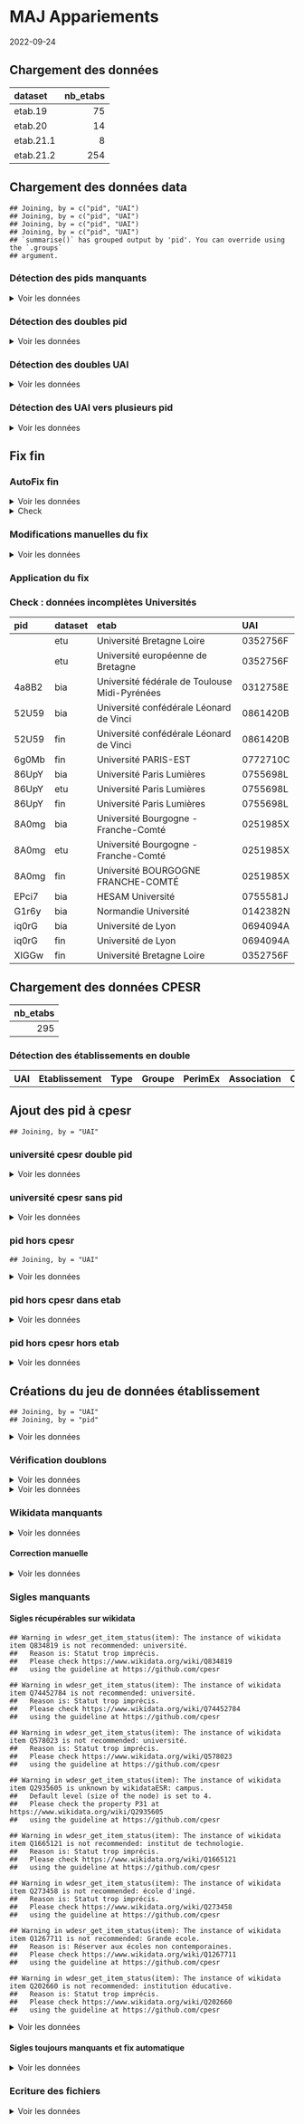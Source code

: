 MAJ Appariements
================
2022-09-24

## Chargement des données

<table>
<thead>
<tr>
<th style="text-align:left;">
dataset
</th>
<th style="text-align:right;">
nb_etabs
</th>
</tr>
</thead>
<tbody>
<tr>
<td style="text-align:left;">
etab.19
</td>
<td style="text-align:right;">
75
</td>
</tr>
<tr>
<td style="text-align:left;">
etab.20
</td>
<td style="text-align:right;">
14
</td>
</tr>
<tr>
<td style="text-align:left;">
etab.21.1
</td>
<td style="text-align:right;">
8
</td>
</tr>
<tr>
<td style="text-align:left;">
etab.21.2
</td>
<td style="text-align:right;">
254
</td>
</tr>
</tbody>
</table>

## Chargement des données data

    ## Joining, by = c("pid", "UAI")
    ## Joining, by = c("pid", "UAI")
    ## Joining, by = c("pid", "UAI")
    ## Joining, by = c("pid", "UAI")
    ## `summarise()` has grouped output by 'pid'. You can override using the `.groups`
    ## argument.

### Détection des pids manquants

<details>
<summary>
Voir les données
</summary>

| pid | UAI      | enstit | ensnp | bia | etu                               | fin |
|:----|:---------|:-------|:------|:----|:----------------------------------|:----|
|     | 0352756F | NA     | NA    | NA  | Université Bretagne Loire         | NA  |
|     | 0352756F | NA     | NA    | NA  | Université européenne de Bretagne | NA  |

</details>

### Détection des doubles pid

<details>
<summary>
Voir les données
</summary>

| pid         | UAI      | enstit | ensnp | bia | etu                                                          | fin |
|:------------|:---------|:-------|:------|:----|:-------------------------------------------------------------|:----|
| z3hdL;hy4EW | 9710585J |        |       | NA  | Université des Antilles et de la Guyane                      | NA  |
| Z2FY5;zepT6 | 9830491S | NA     | NA    | NA  | Institut universitaire de formation des maîtres du Pacifique | NA  |

</details>

### Détection des doubles UAI

<details>
<summary>
Voir les données
</summary>

| pid   | UAI               | enstit                                                        | ensnp                                                         | bia                                                           | etu                                                           | fin |
|:------|:------------------|:--------------------------------------------------------------|:--------------------------------------------------------------|:--------------------------------------------------------------|:--------------------------------------------------------------|:----|
| QYw7j | 0180974L;0411068N | Institut national des sciences appliquées Centre Val de Loire | Institut national des sciences appliquées Centre Val de Loire | Institut national des sciences appliquées Centre Val de Loire | Institut national des sciences appliquées Centre Val de Loire | NA  |
| S8ntZ | 0632086A;0632033T | Clermont Auvergne INP                                         | Clermont Auvergne INP                                         | Clermont Auvergne INP                                         | SIGMA Clermont                                                | NA  |
| 54VTe | 0597139P;0590349J | Centrale Lille Institut                                       | Centrale Lille Institut                                       | Centrale Lille Institut                                       | Centrale Lille Institut                                       | NA  |
| 6kk6n | 0912423P;0940607Z | École normale supérieure Paris-Saclay                         | École normale supérieure Paris-Saclay                         | École normale supérieure Paris-Saclay                         | École normale supérieure Paris-Saclay                         | NA  |
| 3Z5e6 | 0772502B;0932056E | Université Gustave Eiffel                                     | Université Gustave Eiffel                                     | Université Gustave Eiffel                                     | Université Paris-Est Marne-la-Vallée                          | NA  |
| kWved | 0693817Z;0920812H | NA                                                            | NA                                                            | NA                                                            | École normale supérieure lettres et sciences humaines         | NA  |

</details>

### Détection des UAI vers plusieurs pid

<details>
<summary>
Voir les données
</summary>

| pid         | UAI      | dataset | enstit                     | ensnp                      | bia                        | etu                                                                                                                                                 | fin                        |
|:------------|:---------|:--------|:---------------------------|:---------------------------|:---------------------------|:----------------------------------------------------------------------------------------------------------------------------------------------------|:---------------------------|
| cQN1f       | 0632033T | fin     | NA                         | NA                         | NA                         | NA                                                                                                                                                  | SIGMA Clermont             |
| S8ntZ       | 0632033T | fin     | Clermont Auvergne INP;NA   | Clermont Auvergne INP;NA   | Clermont Auvergne INP;NA   | SIGMA Clermont;École nationale supérieure de chimie de Clermont-Ferrand;Institut français de mécanique avancée;NA                                   | NA;SIGMA Clermont          |
| z3hdL;hy4EW | 9710585J | enstit  |                            |                            | NA                         | Université des Antilles et de la Guyane                                                                                                             | NA                         |
| z3hdL       | 9710585J | enstit  | Université des Antilles;NA | Université des Antilles;NA | Université des Antilles;NA | Université des Antilles;Institut universitaire de formation des maîtres de Guadeloupe;Institut universitaire de formation des maîtres de Martinique | Université des Antilles;NA |
| z3hdL       | 9710585J | ensnp   | Université des Antilles;NA | Université des Antilles;NA | Université des Antilles;NA | Université des Antilles;Institut universitaire de formation des maîtres de Guadeloupe;Institut universitaire de formation des maîtres de Martinique | Université des Antilles;NA |
| z3hdL;hy4EW | 9710585J | ensnp   |                            |                            | NA                         | Université des Antilles et de la Guyane                                                                                                             | NA                         |
| z3hdL;hy4EW | 9710585J | etu     |                            |                            | NA                         | Université des Antilles et de la Guyane                                                                                                             | NA                         |
| z3hdL       | 9710585J | etu     | Université des Antilles;NA | Université des Antilles;NA | Université des Antilles;NA | Université des Antilles;Institut universitaire de formation des maîtres de Guadeloupe;Institut universitaire de formation des maîtres de Martinique | Université des Antilles;NA |
| XDl91       | 9710585J | fin     | NA                         | NA                         | NA                         | NA                                                                                                                                                  | Université des Antilles    |
| z3hdL       | 9710585J | fin     | Université des Antilles;NA | Université des Antilles;NA | Université des Antilles;NA | Université des Antilles;Institut universitaire de formation des maîtres de Guadeloupe;Institut universitaire de formation des maîtres de Martinique | Université des Antilles;NA |

</details>

## Fix fin

### AutoFix fin

<details>
<summary>
Voir les données
</summary>

| UAI      | pid.x       | pid.y | etab                                                                        |
|:---------|:------------|:------|:----------------------------------------------------------------------------|
| 0632035V | K4lR3       | FvH4k | Université Clermont Auvergne                                                |
| 0751718K | TWBzp       | GBpkg | Université PARIS 2 - PANTHÉON ASSAS                                         |
| 0597065J | U8a0v       | Szqy5 | Université de Lille                                                         |
| 0751721N | 5cZyU       | O2v0H | Université PARIS 5 - RENÉ DESCARTES                                         |
| 0593279U | EW53M       | SuUZ2 | Université VALENCIENNES - HAINAUT-CAMBRÉSIS                                 |
| 0951793H | RS4WF       | W6CUQ | Université CERGY-PONTOISE                                                   |
| 0632033T | S8ntZ       | cQN1f | SIGMA Clermont                                                              |
| 0911101C | G2qA7       | u13se | Université PARIS 11 - PARIS SUD                                             |
| 0593561A | U8a0v       | QhvwL | Université LILLE 3 - CHARLES-DE-GAULLE                                      |
| 0630095L | S8ntZ       | UedNx | ENS CHIMIE CLERMONT-FERRAND                                                 |
| 0381839T | Y7ch7       | VrYMi | Université GRENOBLE 2 - PIERRE MENDÈS FRANCE                                |
| 9710585J | z3hdL;hy4EW | XDl91 | Université des Antilles                                                     |
| 9710585J | z3hdL;hy4EW | z3hdL | Université des Antilles                                                     |
| 0381840U | Y7ch7       | XfV3j | Université GRENOBLE 3 - STENDHAL                                            |
| 0570140T | t6Cq5       | fiHKV | ENI METZ                                                                    |
| 0593560Z | U8a0v       | j5sy1 | Université LILLE 2 - DROIT ET SANTÉ                                         |
| 0751720M | bxPQe       | kvciR | Université PARIS 4 - SORBONNE                                               |
| 0631525R | K4lR3       | n1E6T | Université CLERMONT-FERRAND 2 - BLAISE PASCAL                               |
| 0870862P | nkbwh       | nT44Q | ENSCI LIMOGES                                                               |
| 0593559Y | U8a0v       | qPCgk | Université LILLE 1 - SCIENCES TECHNOLOGIES                                  |
| 0341088Y | evv7S       | w3F5n | Université MONTPELLIER 2 - SCIENCES TECHNIQUES DU LANGUEDOC                 |
| 0440984F | qUCQp       | 7hB8r | Université NANTES                                                           |
| 0420093Y | fWJJA       | 7s7yT | ENI SAINT-ETIENNE                                                           |
| 0342321N | evv7S       | 7yd5d | Université de Montpellier                                                   |
| 0751723R | 5cZyU       | 5KpJ9 | Université PARIS 7 - DENIS DIDEROT                                          |
| 0590311T | 54VTe       | 67su6 | ENS CHIMIE LILLE                                                            |
| 0060931E | s3t8T       | 7CYWd | Université NICE - SOPHIA-ANTIPOLIS                                          |
| 0772502B | 3Z5e6       | 9Y8CD | Université MARNE-LA-VALLÉE                                                  |
| 0383493R | Y7ch7       | F2yh2 | Université Grenoble Alpes                                                   |
| 0596870X | U8a0v       | IZ3tY | Université Lille Nord de France                                             |
| 0751722P | bxPQe       | 3RMeh | Université PARIS 6 - PIERRE ET MARIE CURIE                                  |
| 0631262E | K4lR3       | 3itX6 | Université CLERMONT-FERRAND 1 - AUVERGNE                                    |
| 0341087X | evv7S       | 9ZF2M | Université MONTPELLIER 1                                                    |
| 0331764N | 90I54       | IXJPr | Université BORDEAUX 1 - SCIENCES TECHNOLOGIES                               |
| 0381838S | Y7ch7       | Mrr0h | Université GRENOBLE 1 - JOSEPH FOURIER                                      |
| 0631833A | S8ntZ       | gMz48 | IFMA CLERMONT FERRAND                                                       |
| 0332929E | 90I54       | vFsty | Université BORDEAUX 4 - MONTESQUIEU                                         |
| 0331765P | 90I54       | xE7KR | Université BORDEAUX 2 - VICTOR SEGALEN                                      |
| 0062126D | s3t8T       | RDy6Q | COMUE université côte d’azur                                                |
| 0755700N | PpsCQ       | Olkw0 | Université de recherche Paris sciences et lettres - PSL Research University |
| 0912330N | G2qA7       | dV766 | COMUE Université Paris-Saclay                                               |
| 0952199Z | RS4WF       | i9syi | Université Paris-Seine                                                      |
| 0383412C | Y7ch7       | hB4QE | COMUE Université Grenoble Alpes                                             |
| 0752744A | vQ6Hh       | WvkK5 | Académie des sciences d’outre-mer                                           |
| 0342255S | evv7S       | 4TeGd | Languedoc-Roussillon Universités                                            |
| 0352756F |             | XIGGw | Université Bretagne Loire                                                   |

</details>
<details>
<summary>
Check
</summary>

| UAI | pid.x | pid.y | etab |
|:----|:------|:------|:-----|

</details>

### Modifications manuelles du fix

<details>
<summary>
Voir les données
</summary>

| UAI      | pid.x | pid.y       | etab                                                                        |
|:---------|:------|:------------|:----------------------------------------------------------------------------|
| 0632035V | K4lR3 | FvH4k       | Université Clermont Auvergne                                                |
| 0751718K | TWBzp | GBpkg       | Université PARIS 2 - PANTHÉON ASSAS                                         |
| 0597065J | U8a0v | Szqy5       | Université de Lille                                                         |
| 0751721N | 5cZyU | O2v0H       | Université PARIS 5 - RENÉ DESCARTES                                         |
| 0593279U | EW53M | SuUZ2       | Université VALENCIENNES - HAINAUT-CAMBRÉSIS                                 |
| 0951793H | RS4WF | W6CUQ       | Université CERGY-PONTOISE                                                   |
| 0632033T | S8ntZ | cQN1f       | SIGMA Clermont                                                              |
| 0911101C | G2qA7 | u13se       | Université PARIS 11 - PARIS SUD                                             |
| 0593561A | U8a0v | QhvwL       | Université LILLE 3 - CHARLES-DE-GAULLE                                      |
| 0630095L | S8ntZ | UedNx       | ENS CHIMIE CLERMONT-FERRAND                                                 |
| 0381839T | Y7ch7 | VrYMi       | Université GRENOBLE 2 - PIERRE MENDÈS FRANCE                                |
| 0381840U | Y7ch7 | XfV3j       | Université GRENOBLE 3 - STENDHAL                                            |
| 0570140T | t6Cq5 | fiHKV       | ENI METZ                                                                    |
| 0593560Z | U8a0v | j5sy1       | Université LILLE 2 - DROIT ET SANTÉ                                         |
| 0751720M | bxPQe | kvciR       | Université PARIS 4 - SORBONNE                                               |
| 0631525R | K4lR3 | n1E6T       | Université CLERMONT-FERRAND 2 - BLAISE PASCAL                               |
| 0870862P | nkbwh | nT44Q       | ENSCI LIMOGES                                                               |
| 0593559Y | U8a0v | qPCgk       | Université LILLE 1 - SCIENCES TECHNOLOGIES                                  |
| 0341088Y | evv7S | w3F5n       | Université MONTPELLIER 2 - SCIENCES TECHNIQUES DU LANGUEDOC                 |
| 0440984F | qUCQp | 7hB8r       | Université NANTES                                                           |
| 0420093Y | fWJJA | 7s7yT       | ENI SAINT-ETIENNE                                                           |
| 0342321N | evv7S | 7yd5d       | Université de Montpellier                                                   |
| 0751723R | 5cZyU | 5KpJ9       | Université PARIS 7 - DENIS DIDEROT                                          |
| 0590311T | 54VTe | 67su6       | ENS CHIMIE LILLE                                                            |
| 0060931E | s3t8T | 7CYWd       | Université NICE - SOPHIA-ANTIPOLIS                                          |
| 0772502B | 3Z5e6 | 9Y8CD       | Université MARNE-LA-VALLÉE                                                  |
| 0383493R | Y7ch7 | F2yh2       | Université Grenoble Alpes                                                   |
| 0596870X | U8a0v | IZ3tY       | Université Lille Nord de France                                             |
| 0751722P | bxPQe | 3RMeh       | Université PARIS 6 - PIERRE ET MARIE CURIE                                  |
| 0631262E | K4lR3 | 3itX6       | Université CLERMONT-FERRAND 1 - AUVERGNE                                    |
| 0341087X | evv7S | 9ZF2M       | Université MONTPELLIER 1                                                    |
| 0331764N | 90I54 | IXJPr       | Université BORDEAUX 1 - SCIENCES TECHNOLOGIES                               |
| 0381838S | Y7ch7 | Mrr0h       | Université GRENOBLE 1 - JOSEPH FOURIER                                      |
| 0631833A | S8ntZ | gMz48       | IFMA CLERMONT FERRAND                                                       |
| 0332929E | 90I54 | vFsty       | Université BORDEAUX 4 - MONTESQUIEU                                         |
| 0331765P | 90I54 | xE7KR       | Université BORDEAUX 2 - VICTOR SEGALEN                                      |
| 0062126D | s3t8T | RDy6Q       | COMUE université côte d’azur                                                |
| 0755700N | PpsCQ | Olkw0       | Université de recherche Paris sciences et lettres - PSL Research University |
| 0912330N | G2qA7 | dV766       | COMUE Université Paris-Saclay                                               |
| 0952199Z | RS4WF | i9syi       | Université Paris-Seine                                                      |
| 0383412C | Y7ch7 | hB4QE       | COMUE Université Grenoble Alpes                                             |
| 0752744A | vQ6Hh | WvkK5       | Académie des sciences d’outre-mer                                           |
| 0342255S | evv7S | 4TeGd       | Languedoc-Roussillon Universités                                            |
| Manuel   | z3hdL | z3hdL;hy4EW | NA                                                                          |
| Manuel   | z3hdL | XDl91       | NA                                                                          |
| Manuel   | Z2FY5 | Z2FY5;zepT6 | NA                                                                          |

</details>

### Application du fix

### Check : données incomplètes Universités

<table>
<thead>
<tr>
<th style="text-align:left;">
pid
</th>
<th style="text-align:left;">
dataset
</th>
<th style="text-align:left;">
etab
</th>
<th style="text-align:left;">
UAI
</th>
</tr>
</thead>
<tbody>
<tr>
<td style="text-align:left;">
</td>
<td style="text-align:left;">
etu
</td>
<td style="text-align:left;">
Université Bretagne Loire
</td>
<td style="text-align:left;">
0352756F
</td>
</tr>
<tr>
<td style="text-align:left;">
</td>
<td style="text-align:left;">
etu
</td>
<td style="text-align:left;">
Université européenne de Bretagne
</td>
<td style="text-align:left;">
0352756F
</td>
</tr>
<tr>
<td style="text-align:left;">
4a8B2
</td>
<td style="text-align:left;">
bia
</td>
<td style="text-align:left;">
Université fédérale de Toulouse Midi-Pyrénées
</td>
<td style="text-align:left;">
0312758E
</td>
</tr>
<tr>
<td style="text-align:left;">
52U59
</td>
<td style="text-align:left;">
bia
</td>
<td style="text-align:left;">
Université confédérale Léonard de Vinci
</td>
<td style="text-align:left;">
0861420B
</td>
</tr>
<tr>
<td style="text-align:left;">
52U59
</td>
<td style="text-align:left;">
fin
</td>
<td style="text-align:left;">
Université confédérale Léonard de Vinci
</td>
<td style="text-align:left;">
0861420B
</td>
</tr>
<tr>
<td style="text-align:left;">
6g0Mb
</td>
<td style="text-align:left;">
fin
</td>
<td style="text-align:left;">
Université PARIS-EST
</td>
<td style="text-align:left;">
0772710C
</td>
</tr>
<tr>
<td style="text-align:left;">
86UpY
</td>
<td style="text-align:left;">
bia
</td>
<td style="text-align:left;">
Université Paris Lumières
</td>
<td style="text-align:left;">
0755698L
</td>
</tr>
<tr>
<td style="text-align:left;">
86UpY
</td>
<td style="text-align:left;">
etu
</td>
<td style="text-align:left;">
Université Paris Lumières
</td>
<td style="text-align:left;">
0755698L
</td>
</tr>
<tr>
<td style="text-align:left;">
86UpY
</td>
<td style="text-align:left;">
fin
</td>
<td style="text-align:left;">
Université Paris Lumières
</td>
<td style="text-align:left;">
0755698L
</td>
</tr>
<tr>
<td style="text-align:left;">
8A0mg
</td>
<td style="text-align:left;">
bia
</td>
<td style="text-align:left;">
Université Bourgogne - Franche-Comté
</td>
<td style="text-align:left;">
0251985X
</td>
</tr>
<tr>
<td style="text-align:left;">
8A0mg
</td>
<td style="text-align:left;">
etu
</td>
<td style="text-align:left;">
Université Bourgogne - Franche-Comté
</td>
<td style="text-align:left;">
0251985X
</td>
</tr>
<tr>
<td style="text-align:left;">
8A0mg
</td>
<td style="text-align:left;">
fin
</td>
<td style="text-align:left;">
Université BOURGOGNE FRANCHE-COMTÉ
</td>
<td style="text-align:left;">
0251985X
</td>
</tr>
<tr>
<td style="text-align:left;">
EPci7
</td>
<td style="text-align:left;">
bia
</td>
<td style="text-align:left;">
HESAM Université
</td>
<td style="text-align:left;">
0755581J
</td>
</tr>
<tr>
<td style="text-align:left;">
G1r6y
</td>
<td style="text-align:left;">
bia
</td>
<td style="text-align:left;">
Normandie Université
</td>
<td style="text-align:left;">
0142382N
</td>
</tr>
<tr>
<td style="text-align:left;">
iq0rG
</td>
<td style="text-align:left;">
bia
</td>
<td style="text-align:left;">
Université de Lyon
</td>
<td style="text-align:left;">
0694094A
</td>
</tr>
<tr>
<td style="text-align:left;">
iq0rG
</td>
<td style="text-align:left;">
fin
</td>
<td style="text-align:left;">
Université de Lyon
</td>
<td style="text-align:left;">
0694094A
</td>
</tr>
<tr>
<td style="text-align:left;">
XIGGw
</td>
<td style="text-align:left;">
fin
</td>
<td style="text-align:left;">
Université Bretagne Loire
</td>
<td style="text-align:left;">
0352756F
</td>
</tr>
</tbody>
</table>

## Chargement des données CPESR

<table>
<thead>
<tr>
<th style="text-align:right;">
nb_etabs
</th>
</tr>
</thead>
<tbody>
<tr>
<td style="text-align:right;">
295
</td>
</tr>
</tbody>
</table>

### Détection des établissements en double

<table>
<thead>
<tr>
<th style="text-align:left;">
UAI
</th>
<th style="text-align:left;">
Etablissement
</th>
<th style="text-align:left;">
Type
</th>
<th style="text-align:left;">
Groupe
</th>
<th style="text-align:left;">
PerimEx
</th>
<th style="text-align:left;">
Association
</th>
<th style="text-align:left;">
Comparable
</th>
</tr>
</thead>
<tbody>
<tr>
</tr>
</tbody>
</table>

## Ajout des pid à cpesr

    ## Joining, by = "UAI"

### université cpesr double pid

<details>
<summary>
Voir les données
</summary>

| pid | UAI | Etablissement | Type | Groupe | PerimEx | Association | Comparable |
|:----|:----|:--------------|:-----|:-------|:--------|:------------|:-----------|

</details>

### université cpesr sans pid

<details>
<summary>
Voir les données
</summary>

| pid | UAI | Etablissement | Type | Groupe | PerimEx | Association | Comparable |
|:----|:----|:--------------|:-----|:-------|:--------|:------------|:-----------|

</details>

### pid hors cpesr

    ## Joining, by = "UAI"

<details>
<summary>
Voir les données
</summary>

| pid | UAI | etab |
|:----|:----|:-----|

</details>

### pid hors cpesr dans etab

<details>
<summary>
Voir les données
</summary>

    ## Joining, by = "UAI"

| pid | UAI | etab | Etablissement | Sigle | Type | Académie | Rattachement | Fusion | url.siteweb | url.wikidata | url.legifrance | twitter | dataset |
|:----|:----|:-----|:--------------|:------|:-----|:---------|:-------------|:-------|:------------|:-------------|:---------------|:--------|:--------|

</details>

### pid hors cpesr hors etab

<details>
<summary>
Voir les données
</summary>

    ## Joining, by = "UAI"

| pid | UAI | etab | Etablissement | Sigle | Type | Académie | Rattachement | Fusion | url.siteweb | url.wikidata | url.legifrance | twitter | dataset |
|:----|:----|:-----|:--------------|:------|:-----|:---------|:-------------|:-------|:------------|:-------------|:---------------|:--------|:--------|

</details>

## Créations du jeu de données établissement

    ## Joining, by = "UAI"
    ## Joining, by = "pid"

<details>
<summary>
Voir les données
</summary>

    ## `summarise()` has grouped output by 'Groupe'. You can override using the
    ## `.groups` argument.

| Groupe                   | nb_ds_4 | nb_ds_5 | nb_ds_1 | nb_ds_2 | nb_ds_3 |
|:-------------------------|--------:|--------:|--------:|--------:|--------:|
| Universités et assimilés |       5 |      65 |       0 |       0 |       0 |
| Regroupements            |       0 |       0 |       2 |       6 |       3 |
| Ecoles d’ingénieurs      |       1 |      30 |       1 |       0 |       0 |
| Autres établissements    |       4 |      26 |       3 |       6 |       3 |

</details>

### Vérification doublons

<details>
<summary>
Voir les données
</summary>

| pid   | Etablissement             | Groupe        | Groupe.détaillé | Type                                       | nb_datasets | UAI      | PerimEx | Association | Comparable | Sigle | Académie | Rattachement | Fusion | url.siteweb                  | url.wikidata                                | url.legifrance                                                               | twitter | dataset | Plotable |
|:------|:--------------------------|:--------------|:----------------|:-------------------------------------------|------------:|:---------|:--------|:------------|:-----------|:------|:---------|:-------------|:-------|:-----------------------------|:--------------------------------------------|:-----------------------------------------------------------------------------|:--------|:--------|:---------|
|       | Université Bretagne Loire | Regroupements | Regroupements   | Communauté d’universités et établissements |           1 | 0352756F |         |             | TRUE       | UBL   | Rennes   | NA           | NA     | <http://u-bretagneloire.fr/> | <https://www.wikidata.org/entity/Q21994834> | <http://www.legifrance.gouv.fr/affichTexte.do?cidTexte=JORFTEXT000031794321> | NA      | etab.19 | FALSE    |
| XIGGw | Université Bretagne Loire | Regroupements | Regroupements   | Communauté d’universités et établissements |           1 | 0352756F |         |             | TRUE       | UBL   | Rennes   | NA           | NA     | <http://u-bretagneloire.fr/> | <https://www.wikidata.org/entity/Q21994834> | <http://www.legifrance.gouv.fr/affichTexte.do?cidTexte=JORFTEXT000031794321> | NA      | etab.19 | FALSE    |

</details>
<details>
<summary>
Voir les données
</summary>

| pid   | Etablissement             | Groupe        | Groupe.détaillé | Type                                       | nb_datasets | UAI      | PerimEx | Association | Comparable | Sigle | Académie | Rattachement | Fusion | url.siteweb                  | url.wikidata                                | url.legifrance                                                               | twitter | dataset | Plotable |
|:------|:--------------------------|:--------------|:----------------|:-------------------------------------------|------------:|:---------|:--------|:------------|:-----------|:------|:---------|:-------------|:-------|:-----------------------------|:--------------------------------------------|:-----------------------------------------------------------------------------|:--------|:--------|:---------|
|       | Université Bretagne Loire | Regroupements | Regroupements   | Communauté d’universités et établissements |           1 | 0352756F |         |             | TRUE       | UBL   | Rennes   | NA           | NA     | <http://u-bretagneloire.fr/> | <https://www.wikidata.org/entity/Q21994834> | <http://www.legifrance.gouv.fr/affichTexte.do?cidTexte=JORFTEXT000031794321> | NA      | etab.19 | FALSE    |
| XIGGw | Université Bretagne Loire | Regroupements | Regroupements   | Communauté d’universités et établissements |           1 | 0352756F |         |             | TRUE       | UBL   | Rennes   | NA           | NA     | <http://u-bretagneloire.fr/> | <https://www.wikidata.org/entity/Q21994834> | <http://www.legifrance.gouv.fr/affichTexte.do?cidTexte=JORFTEXT000031794321> | NA      | etab.19 | FALSE    |

</details>

### Wikidata manquants

<details>
<summary>
Voir les données
</summary>

| Groupe                   | pid         | Etablissement                                                | url.wikidata |
|:-------------------------|:------------|:-------------------------------------------------------------|:-------------|
| Autres établissements    | vQ6Hh       | Académie des sciences d’outre-mer                            | NA           |
| Autres établissements    | J8X6q       | Agence bibliographique de l’enseignement supérieur           | NA           |
| Autres établissements    | VfvdY       | Bibliothèque nationale et universitaire de Strasbourg        | NA           |
| Autres établissements    | 1bXaK       | Bibliothèque universitaire des langues et civilisations      | NA           |
| Autres établissements    | QuDx7       | Centre informatique national de l’enseignement supérieur     | NA           |
| Autres établissements    | fV2g5       | Centre technique du livre de l’enseignement supérieur        | NA           |
| Autres établissements    | 6kk6n       | École normale supérieure Paris-Saclay                        | NA           |
| Autres établissements    | Z2FY5;zepT6 | Institut universitaire de formation des maîtres du Pacifique | NA           |
| Ecoles d’ingénieurs      | S8ntZ       | Clermont Auvergne INP                                        | NA           |
| Ecoles d’ingénieurs      | J3Mu2       | INSA Hauts-de-France                                         | NA           |
| Universités et assimilés | qUCQp       | Nantes Université                                            | NA           |
| Universités et assimilés | K4lR3       | Université Clermont Auvergne                                 | NA           |
| Universités et assimilés | U8a0v       | Université de Lille                                          | NA           |
| Universités et assimilés | evv7S       | Université de Montpellier                                    | NA           |
| Universités et assimilés | EW53M       | Université Polytechnique Hauts-de-France                     | NA           |

</details>

#### Correction manuelle

<details>
<summary>
Voir les données
</summary>

| pid   | url.wikidata                               |
|:------|:-------------------------------------------|
| qUCQp | <https://www.wikidata.org/entity/Q259388>  |
| EW53M | <https://www.wikidata.org/entity/Q1548539> |
| evv7S | <https://www.wikidata.org/entity/Q776223>  |
| K4lR3 | <https://www.wikidata.org/entity/Q1319786> |
| U8a0v | <https://www.wikidata.org/entity/Q3551621> |
| 6kk6n | <https://www.wikidata.org/entity/Q273604>  |
| VfvdY | <https://www.wikidata.org/entity/Q630461>  |

</details>

### Sigles manquants

#### Sigles récupérables sur wikidata

    ## Warning in wdesr_get_item_status(item): The instance of wikidata item Q834819 is not recommended: université.
    ##   Reason is: Statut trop imprécis.
    ##   Please check https://www.wikidata.org/wiki/Q834819
    ##   using the guideline at https://github.com/cpesr

    ## Warning in wdesr_get_item_status(item): The instance of wikidata item Q74452784 is not recommended: université.
    ##   Reason is: Statut trop imprécis.
    ##   Please check https://www.wikidata.org/wiki/Q74452784
    ##   using the guideline at https://github.com/cpesr

    ## Warning in wdesr_get_item_status(item): The instance of wikidata item Q578023 is not recommended: université.
    ##   Reason is: Statut trop imprécis.
    ##   Please check https://www.wikidata.org/wiki/Q578023
    ##   using the guideline at https://github.com/cpesr

    ## Warning in wdesr_get_item_status(item): The instance of wikidata item Q2935605 is unknown by wikidataESR: campus.
    ##   Default level (size of the node) is set to 4.
    ##   Please check the property P31 at https://www.wikidata.org/wiki/Q2935605
    ##   using the guideline at https://github.com/cpesr

    ## Warning in wdesr_get_item_status(item): The instance of wikidata item Q1665121 is not recommended: institut de technologie.
    ##   Reason is: Statut trop imprécis.
    ##   Please check https://www.wikidata.org/wiki/Q1665121
    ##   using the guideline at https://github.com/cpesr

    ## Warning in wdesr_get_item_status(item): The instance of wikidata item Q273458 is not recommended: école d'ingé.
    ##   Reason is: Statut trop imprécis.
    ##   Please check https://www.wikidata.org/wiki/Q273458
    ##   using the guideline at https://github.com/cpesr

    ## Warning in wdesr_get_item_status(item): The instance of wikidata item Q1267711 is not recommended: Grande ecole.
    ##   Reason is: Réserver aux écoles non contemporaines.
    ##   Please check https://www.wikidata.org/wiki/Q1267711
    ##   using the guideline at https://github.com/cpesr

    ## Warning in wdesr_get_item_status(item): The instance of wikidata item Q202660 is not recommended: institution éducative.
    ##   Reason is: Statut trop imprécis.
    ##   Please check https://www.wikidata.org/wiki/Q202660
    ##   using the guideline at https://github.com/cpesr

<details>
<summary>
Voir les données
</summary>

| pid   | Etablissement                                         | Sigle                                   |
|:------|:------------------------------------------------------|:----------------------------------------|
| 4k25D | Université de Strasbourg                              | UDS                                     |
| 7Gzub | Université Jean Moulin - Lyon 3                       | Lyon 3                                  |
| 8k883 | Université Sorbonne Nouvelle - Paris 3                | Paris 3                                 |
| 9wAap | Université de Rennes 1                                | UR1                                     |
| atbEK | La Rochelle Université                                | La Rochelle Université                  |
| BWbvP | Université d’Artois                                   | U. Artois                               |
| C701f | Université de Toulon                                  | Ustv                                    |
| cEt92 | Université de La Réunion                              | UFOI                                    |
| cqkij | Université de Tours                                   | université de Tours                     |
| cqyN7 | Université Sorbonne Paris Nord                        | UP13                                    |
| CUBKB | Université Lumière - Lyon 2                           | Lyon 2                                  |
| etBz7 | Université Claude Bernard - Lyon 1                    | UCBL                                    |
| evv7S | Université de Montpellier                             | Université de Montpellier               |
| G2qA7 | Université Paris-Saclay                               | UPSaclay                                |
| g6rwB | Université Paris Nanterre                             | université Paris X                      |
| HCBvW | Université d’Orléans                                  | Université d’Orléans                    |
| hlX1r | Université de Poitiers                                | UnivPoitiers                            |
| hy4EW | Université de Guyane                                  | Université de Guyane                    |
| IXHyv | Université d’Angers                                   | U. Angers                               |
| LsQ24 | Université Le Havre Normandie                         | ULH                                     |
| m7K6T | Université Toulouse III - Paul Sabatier               | Université Toulouse III                 |
| nkbwh | Université de Limoges                                 | Unilim                                  |
| NLCOF | Université de Corse Pasquale Paoli                    | université de Corse                     |
| qUCQp | Nantes Université                                     | UN                                      |
| RS4WF | CY Cergy Paris Université                             | CY                                      |
| t6Cq5 | Université de Lorraine                                | université de Lorraine                  |
| ti37C | Université Rennes 2                                   | Rennes 2                                |
| TWBzp | Université Panthéon-Assas                             | Assas                                   |
| U8a0v | Université de Lille                                   | UDL                                     |
| Uxr7Z | Université Paris 8 - Vincennes - Saint-Denis          | UP8                                     |
| Z2FY5 | Université de la Nouvelle-Calédonie                   | Université de la Nouvelle-Calédonie     |
| z3hdL | Université des Antilles                               | UnivAG                                  |
| 4a8B2 | Université fédérale de Toulouse Midi-Pyrénées         | université de Toulouse                  |
| 52U59 | Université confédérale Léonard de Vinci               | université confédérale Léonard-de-Vinci |
| 86UpY | Université Paris Lumières                             | UPL                                     |
| 8A0mg | Université Bourgogne - Franche-Comté                  | Comue de Bourgogne Franche-Comté        |
| DmOC1 | Campus Condorcet                                      | Campus Condorcet                        |
| G1r6y | Normandie Université                                  | Normandie Université                    |
| 2ALYK | Institut polytechnique de Grenoble                    | INPG                                    |
| gCAyK | Centrale Nantes                                       | Centrale nantes                         |
| m84Aa | CentraleSupélec                                       | CentraleSupelec                         |
| OYA17 | ISAE-Supméca                                          | supméca                                 |
| 0Mvk5 | Collège de France                                     | Collège de France                       |
| 6a498 | Casa de Velázquez de Madrid                           | Casa Velasquez                          |
| 6kk6n | École normale supérieure Paris-Saclay                 | ENS Cachan                              |
| tr5VV | Observatoire de Paris                                 | Observatoire de Paris - PSL             |
| VfvdY | Bibliothèque nationale et universitaire de Strasbourg | BNU                                     |

</details>

#### Sigles toujours manquants et fix automatique

<details>
<summary>
Voir les données
</summary>

| UAI      | pid         | Etablissement                                                | Sigle | url.wikidata |
|:---------|:------------|:-------------------------------------------------------------|:------|:-------------|
| 0755040W | 1bXaK       | Bibliothèque universitaire des langues et civilisations      | NA    | NA           |
| 0772428W | fV2g5       | Centre technique du livre de l’enseignement supérieur        | NA    | NA           |
| 0341920C | J8X6q       | Agence bibliographique de l’enseignement supérieur           | NA    | NA           |
| 0342032Z | QuDx7       | Centre informatique national de l’enseignement supérieur     | NA    | NA           |
| 0752744A | vQ6Hh       | Académie des sciences d’outre-mer                            | NA    | NA           |
| 0632086A | S8ntZ       | Clermont Auvergne INP                                        | NA    | NA           |
| 9830491S | Z2FY5;zepT6 | Institut universitaire de formation des maîtres du Pacifique | NA    | NA           |

</details>

### Ecriture des fichiers

<details>
<summary>
Voir les données
</summary>

| pid         | Etablissement                                                                                                                | Groupe                   | Groupe.détaillé                                                                               | Type                                          | nb_datasets | UAI      | PerimEx | Association | Comparable | Sigle                                                        | Académie            | Rattachement                        | Fusion | url.siteweb                                    | url.wikidata                                 | url.legifrance                                                                                                                                                                                               | twitter                               | dataset   | Plotable |
|:------------|:-----------------------------------------------------------------------------------------------------------------------------|:-------------------------|:----------------------------------------------------------------------------------------------|:----------------------------------------------|------------:|:---------|:--------|:------------|:-----------|:-------------------------------------------------------------|:--------------------|:------------------------------------|:-------|:-----------------------------------------------|:---------------------------------------------|:-------------------------------------------------------------------------------------------------------------------------------------------------------------------------------------------------------------|:--------------------------------------|:----------|:---------|
| xJdyB       | Aix-Marseille Université                                                                                                     | Universités et assimilés | Universités et assimilés                                                                      | Université                                    |           5 | 0134009M | IDEx    | Udice       | TRUE       | AMU                                                          | Aix-Marseille       | NA                                  | TRUE   | <https://www.univ-amu.fr/>                     | <https://www.wikidata.org/entity/Q2302586>   | <https://www.legifrance.gouv.fr/jorf/id/JORFTEXT000046004125/>                                                                                                                                               | <https://twitter.com/univamu>         | etab.21.2 | TRUE     |
| vxHYt       | Avignon Université                                                                                                           | Universités et assimilés | Universités et assimilés                                                                      | Université                                    |           5 | 0840685N |         | AUREF       | TRUE       | AU                                                           | Aix-Marseille       | NA                                  | NA     | <https://univ-avignon.fr/>                     | <https://www.wikidata.org/entity/Q2033119>   | <https://www.legifrance.gouv.fr/jorf/id/JORFTEXT000032101280/>                                                                                                                                               | <https://twitter.com/univavignon>     | etab.21.2 | TRUE     |
| pVJpw       | Centre universitaire de Mayotte                                                                                              | Universités et assimilés | Universités et assimilés                                                                      | Autre établissement                           |           5 | 9760358K |         |             | FALSE      | CU de Mayotte                                                | Mayotte             | NA                                  | NA     | <http://www.univ-mayotte.fr/>                  | <https://www.wikidata.org/entity/Q2946102>   | <https://www.legifrance.gouv.fr/jorf/id/JORFTEXT000042896857/>                                                                                                                                               | NA                                    | etab.21.2 | TRUE     |
| RS4WF       | CY Cergy Paris Université                                                                                                    | Universités et assimilés | Universités et assimilés                                                                      | Université                                    |           5 | 0952259P | ISITE   |             | FALSE      | CY                                                           | Versailles          | NA                                  | NA     | <https://www.cyu.fr/>                          | <https://www.wikidata.org/entity/Q74452784>  | <https://www.legifrance.gouv.fr/jorf/id/JORFTEXT000042393673/>                                                                                                                                               | <https://twitter.com/UniversiteCergy> | etab.21.2 | TRUE     |
| atbEK       | La Rochelle Université                                                                                                       | Universités et assimilés | Universités et assimilés                                                                      | Université                                    |           5 | 0171463Y |         | AUREF       | TRUE       | La Rochelle Université                                       | Poitiers            | NA                                  | NA     | <https://www.univ-larochelle.fr/>              | <https://www.wikidata.org/entity/Q1500822>   | <https://www.legifrance.gouv.fr/jorf/id/JORFTEXT000041885628/>                                                                                                                                               | <https://twitter.com/UnivLaRochelle>  | etab.21.2 | TRUE     |
| 9xlel       | Le Mans Université                                                                                                           | Universités et assimilés | Universités et assimilés                                                                      | Université                                    |           5 | 0720916E |         | AUREF       | TRUE       | LMU                                                          | Nantes              | NA                                  | NA     | <http://www.univ-lemans.fr/>                   | <https://www.wikidata.org/entity/Q834825>    | <https://www.legifrance.gouv.fr/jorf/id/JORFTEXT000042841466/>                                                                                                                                               | <https://twitter.com/LeMansUniv>      | etab.21.2 | TRUE     |
| qUCQp       | Nantes Université                                                                                                            | Universités et assimilés | Universités et assimilés                                                                      | Université                                    |           4 | 0442953W | ISITE   |             | TRUE       | UN                                                           | Nantes              | NA                                  | NA     | <https://www.univ-nantes.fr/>                  | <https://www.wikidata.org/entity/Q259388>    | <https://www.legifrance.gouv.fr/jorf/id/JORFTEXT000044155976/>                                                                                                                                               | <https://twitter.com/NantesUniv>      | etab.21.2 | TRUE     |
| bxPQe       | Sorbonne Université                                                                                                          | Universités et assimilés | Universités et assimilés                                                                      | Université                                    |           5 | 0755890V | IDEx    | Udice       | TRUE       | Sorbonne U                                                   | Paris               | NA                                  | NA     | <https://www.sorbonne-universite.fr/>          | <https://www.wikidata.org/entity/Q41497113>  | <https://www.legifrance.gouv.fr/jorf/id/JORFTEXT000045593456/>                                                                                                                                               | <https://twitter.com/Sorbonne_Univ_>  | etab.21.2 | TRUE     |
| Mz90U       | Université Bordeaux Montaigne                                                                                                | Universités et assimilés | Universités et assimilés                                                                      | Université                                    |           5 | 0331766R |         | AUREF       | TRUE       | UBM                                                          | Bordeaux            | NA                                  | NA     | <http://www.u-bordeaux-montaigne.fr/>          | <https://www.wikidata.org/entity/Q13342>     | <https://www.legifrance.gouv.fr/jorf/id/JORFTEXT000041885628/>                                                                                                                                               | <https://twitter.com/UBMontaigne>     | etab.21.2 | TRUE     |
| 5tVy4       | Université Bretagne Sud                                                                                                      | Universités et assimilés | Universités et assimilés                                                                      | Université                                    |           5 | 0561718N |         | AUREF       | TRUE       | UBS                                                          | Rennes              | NA                                  | NA     | <http://www.univ-ubs.fr/>                      | <https://www.wikidata.org/entity/Q1125958>   | <https://www.legifrance.gouv.fr/jorf/id/JORFTEXT000039645865/>                                                                                                                                               | <https://twitter.com/ubs_universite>  | etab.21.2 | TRUE     |
| etBz7       | Université Claude Bernard - Lyon 1                                                                                           | Universités et assimilés | Universités et assimilés                                                                      | Université                                    |           5 | 0691774D | IDEx    | Udice       | TRUE       | UCBL                                                         | Lyon                | NA                                  | NA     | <https://www.univ-lyon1.fr/>                   | <https://www.wikidata.org/entity/Q4032>      | <https://www.legifrance.gouv.fr/jorf/id/JORFTEXT000045523189/>                                                                                                                                               | <https://twitter.com/UnivLyon1>       | etab.21.2 | TRUE     |
| K4lR3       | Université Clermont Auvergne                                                                                                 | Universités et assimilés | Universités et assimilés                                                                      | Université                                    |           4 | 0632084Y | ISITE   |             | TRUE       | UCA                                                          | Clermont-Ferrand    | NA                                  | NA     | NA                                             | <https://www.wikidata.org/entity/Q1319786>   | <https://www.legifrance.gouv.fr/jorf/id/JORFTEXT000046004125/>                                                                                                                                               | NA                                    | etab.21.2 | TRUE     |
| s3t8T       | Université Côte d’Azur                                                                                                       | Universités et assimilés | Universités et assimilés                                                                      | Université                                    |           5 | 0062205P | IDEx    | Udice       | TRUE       | UCA                                                          | Nice                | NA                                  | NA     | <https://univ-cotedazur.fr/>                   | <https://www.wikidata.org/entity/Q80186910>  | <https://www.legifrance.gouv.fr/jorf/id/JORFTEXT000045523189/>                                                                                                                                               | <https://twitter.com/Univ_CotedAzur>  | etab.21.2 | TRUE     |
| IXHyv       | Université d’Angers                                                                                                          | Universités et assimilés | Universités et assimilés                                                                      | Université                                    |           5 | 0490970N |         | AUREF       | TRUE       | U. Angers                                                    | Nantes              | NA                                  | NA     | <https://www.univ-angers.fr/>                  | <https://www.wikidata.org/entity/Q1538727>   | <https://www.legifrance.gouv.fr/jorf/id/JORFTEXT000045523189/>                                                                                                                                               | <https://twitter.com/UnivAngers>      | etab.21.2 | TRUE     |
| BWbvP       | Université d’Artois                                                                                                          | Universités et assimilés | Universités et assimilés                                                                      | Université                                    |           5 | 0623957P |         | AUREF       | TRUE       | U. Artois                                                    | Lille               | NA                                  | NA     | <http://www.univ-artois.fr/>                   | <https://www.wikidata.org/entity/Q475504>    | <https://www.legifrance.gouv.fr/jorf/id/JORFTEXT000044250174/>                                                                                                                                               | <https://twitter.com/Univ_Artois>     | etab.21.2 | TRUE     |
| RN4E6       | Université d’Évry-Val-d’Essonne                                                                                              | Universités et assimilés | Universités et assimilés                                                                      | Université                                    |           5 | 0911975C |         |             | FALSE      | UEVE                                                         | Versailles          | NA                                  | NA     | <https://www.univ-evry.fr/>                    | <https://www.wikidata.org/entity/Q1531014>   | <https://www.legifrance.gouv.fr/jorf/id/JORFTEXT000038559711/>                                                                                                                                               | <https://twitter.com/UnivEvry>        | etab.21.2 | TRUE     |
| HCBvW       | Université d’Orléans                                                                                                         | Universités et assimilés | Universités et assimilés                                                                      | Université                                    |           5 | 0450855K |         |             | TRUE       | Université d’Orléans                                         | Orléans-Tours       | NA                                  | NA     | <https://www.univ-orleans.fr/fr>               | <https://www.wikidata.org/entity/Q13334>     | <https://www.legifrance.gouv.fr/jorf/id/JORFTEXT000046004125/>                                                                                                                                               | <https://twitter.com/Univ_Orleans>    | etab.21.2 | TRUE     |
| 90I54       | Université de Bordeaux                                                                                                       | Universités et assimilés | Universités et assimilés                                                                      | Université                                    |           5 | 0333298F | IDEx    | Udice       | TRUE       | UBx                                                          | Bordeaux            | NA                                  | TRUE   | <https://www.u-bordeaux.fr/>                   | <https://www.wikidata.org/entity/Q13344>     | <https://www.legifrance.gouv.fr/jorf/id/JORFTEXT000045523189/>                                                                                                                                               | <https://twitter.com/univbordeaux>    | etab.21.2 | TRUE     |
| Lr94O       | Université de Bourgogne                                                                                                      | Universités et assimilés | Universités et assimilés                                                                      | Université                                    |           5 | 0211237F | ISITE   |             | TRUE       | uB                                                           | Dijon               | NA                                  | NA     | <http://www.u-bourgogne.fr/>                   | <https://www.wikidata.org/entity/Q287072>    | <https://www.legifrance.gouv.fr/jorf/id/JORFTEXT000045523189/>                                                                                                                                               | <https://twitter.com/univbourgogne>   | etab.21.2 | TRUE     |
| 06SE7       | Université de Bretagne Occidentale                                                                                           | Universités et assimilés | Universités et assimilés                                                                      | Université                                    |           5 | 0290346U |         |             | TRUE       | UBO                                                          | Rennes              | NA                                  | NA     | <http://www.univ-brest.fr/>                    | <https://www.wikidata.org/entity/Q1857334>   | <https://www.legifrance.gouv.fr/jorf/id/JORFTEXT000045523189/>                                                                                                                                               | <https://twitter.com/UBO_UnivBrest>   | etab.21.2 | TRUE     |
| p25Q3       | Université de Caen Normandie                                                                                                 | Universités et assimilés | Universités et assimilés                                                                      | Université                                    |           5 | 0141408E |         | AUREF       | TRUE       | UNICAEN                                                      | Caen                | NA                                  | NA     | <http://www.unicaen.fr/>                       | <https://www.wikidata.org/entity/Q568554>    | <https://www.legifrance.gouv.fr/jorf/id/JORFTEXT000031056872/>                                                                                                                                               | <https://twitter.com/universite_caen> | etab.21.2 | TRUE     |
| NLCOF       | Université de Corse Pasquale Paoli                                                                                           | Universités et assimilés | Universités et assimilés                                                                      | Université                                    |           5 | 7200664J |         | AUREF       | FALSE      | université de Corse                                          | Corse               | NA                                  | NA     | <https://www.universita.corsica/fr/>           | <https://www.wikidata.org/entity/Q335841>    | <https://www.legifrance.gouv.fr/jorf/id/JORFTEXT000045523189/>                                                                                                                                               | <https://twitter.com/univcorse>       | etab.21.2 | TRUE     |
| 7Mpgt       | Université de Franche-Comté                                                                                                  | Universités et assimilés | Universités et assimilés                                                                      | Université                                    |           5 | 0251215K | ISITE   |             | TRUE       | UFC                                                          | Besançon            | NA                                  | NA     | <https://www.univ-fcomte.fr/>                  | <https://www.wikidata.org/entity/Q829449>    | <https://www.legifrance.gouv.fr/jorf/id/JORFTEXT000045523189/>                                                                                                                                               | <https://twitter.com/fc_univ>         | etab.21.2 | TRUE     |
| hy4EW       | Université de Guyane                                                                                                         | Universités et assimilés | Universités et assimilés                                                                      | Université                                    |           5 | 9730429D |         |             | FALSE      | Université de Guyane                                         | Guyane              | NA                                  | NA     | <http://www.univ-guyane.fr/>                   | <https://www.wikidata.org/entity/Q16682067>  | <https://www.legifrance.gouv.fr/jorf/id/JORFTEXT000030784348/>                                                                                                                                               | <https://twitter.com/univguyane>      | etab.21.2 | TRUE     |
| OJZ4a       | Université de Haute-Alsace                                                                                                   | Universités et assimilés | Universités et assimilés                                                                      | Université                                    |           5 | 0681166Y |         | AUREF       | FALSE      | UHA                                                          | Strasbourg          | NA                                  | NA     | <https://www.uha.fr/>                          | <https://www.wikidata.org/entity/Q280183>    | <https://www.legifrance.gouv.fr/jorf/id/JORFTEXT000043623826/>                                                                                                                                               | <https://twitter.com/UHA68>           | etab.21.2 | TRUE     |
| Z2FY5       | Université de la Nouvelle-Calédonie                                                                                          | Universités et assimilés | Universités et assimilés                                                                      | Université                                    |           5 | 9830445S |         |             | FALSE      | Université de la Nouvelle-Calédonie                          | Nouvelle-Calédonie  | NA                                  | NA     | <https://unc.nc/>                              | <https://www.wikidata.org/entity/Q734332>    | <https://www.legifrance.gouv.fr/jorf/id/JORFTEXT000042434584/>                                                                                                                                               | <https://twitter.com/unc_nc>          | etab.21.2 | TRUE     |
| zepT6       | Université de la Polynésie Française                                                                                         | Universités et assimilés | Universités et assimilés                                                                      | Université                                    |           5 | 9840349G |         |             | FALSE      | UPF                                                          | Polynésie Française | NA                                  | NA     | <http://www.upf.pf/>                           | <https://www.wikidata.org/entity/Q1695245>   | <https://www.legifrance.gouv.fr/jorf/id/JORFTEXT000029497163/>                                                                                                                                               | <https://twitter.com/univpf>          | etab.21.2 | TRUE     |
| cEt92       | Université de La Réunion                                                                                                     | Universités et assimilés | Universités et assimilés                                                                      | Université                                    |           5 | 9740478B |         | AUREF       | FALSE      | UFOI                                                         | La Réunion          | NA                                  | NA     | <http://www.univ-reunion.fr/>                  | <https://www.wikidata.org/entity/Q834819>    | <https://www.legifrance.gouv.fr/jorf/id/JORFTEXT000045785146/>                                                                                                                                               | <https://twitter.com/univ_reunion>    | etab.21.2 | TRUE     |
| U8a0v       | Université de Lille                                                                                                          | Universités et assimilés | Universités et assimilés                                                                      | Université                                    |           4 | 0597239Y | ISITE   | ex CURIF    | TRUE       | UDL                                                          | Lille               | NA                                  | NA     | <https://www.univ-lille.fr>                    | <https://www.wikidata.org/entity/Q3551621>   | <https://www.legifrance.gouv.fr/jorf/id/JORFTEXT000045523189/>                                                                                                                                               | NA                                    | etab.21.2 | TRUE     |
| nkbwh       | Université de Limoges                                                                                                        | Universités et assimilés | Universités et assimilés                                                                      | Université                                    |           5 | 0870669E |         | AUREF       | TRUE       | Unilim                                                       | Limoges             | NA                                  | NA     | <https://www.unilim.fr/>                       | <https://www.wikidata.org/entity/Q2661290>   | <https://www.legifrance.gouv.fr/jorf/id/JORFTEXT000045863746/>                                                                                                                                               | <https://twitter.com/unilim>          | etab.21.2 | TRUE     |
| t6Cq5       | Université de Lorraine                                                                                                       | Universités et assimilés | Universités et assimilés                                                                      | Grand établissement                           |           5 | 0542493S | ISITE   | ex CURIF    | TRUE       | université de Lorraine                                       | Nancy-Metz          | NA                                  | TRUE   | <http://www.univ-lorraine.fr/>                 | <https://www.wikidata.org/entity/Q4173330>   | <https://www.legifrance.gouv.fr/jorf/id/JORFTEXT000045523189/>                                                                                                                                               | <https://twitter.com/Univ_Lorraine>   | etab.21.2 | TRUE     |
| evv7S       | Université de Montpellier                                                                                                    | Universités et assimilés | Universités et assimilés                                                                      | Université                                    |           4 | 0342490X | ISITE   | ex CURIF    | TRUE       | Université de Montpellier                                    | Montpellier         | NA                                  | NA     | <https://www.umontpellier.fr>                  | <https://www.wikidata.org/entity/Q776223>    | <https://www.legifrance.gouv.fr/jorf/id/JORFTEXT000045523189/>                                                                                                                                               | NA                                    | etab.21.2 | TRUE     |
| HAU8L       | Université de Nîmes                                                                                                          | Universités et assimilés | Universités et assimilés                                                                      | Université                                    |           5 | 0301687W |         | AUREF       | TRUE       | UNÎMES                                                       | Montpellier         | NA                                  | NA     | <http://www.unimes.fr/>                        | <https://www.wikidata.org/entity/Q2496121>   | <https://www.legifrance.gouv.fr/jorf/id/JORFTEXT000039656571/>                                                                                                                                               | <https://twitter.com/unimesfr>        | etab.21.2 | TRUE     |
| 5cZyU       | Université de Paris                                                                                                          | Universités et assimilés | Universités et assimilés                                                                      | Université                                    |           5 | 0755976N | IDEx    | Udice       | TRUE       | UPC                                                          | Paris               | NA                                  | TRUE   | <https://u-paris.fr/>                          | <https://www.wikidata.org/entity/Q55849612>  | <https://www.legifrance.gouv.fr/jorf/id/JORFTEXT000045593456/>                                                                                                                                               | <https://twitter.com/Univ_Paris>      | etab.21.2 | TRUE     |
| Mz286       | Université de Pau et des Pays de l’Adour                                                                                     | Universités et assimilés | Universités et assimilés                                                                      | Université                                    |           5 | 0640251A | ISITE   | AUREF       | TRUE       | UPPA                                                         | Bordeaux            | NA                                  | NA     | <https://www.univ-pau.fr/>                     | <https://www.wikidata.org/entity/Q572968>    | <https://www.legifrance.gouv.fr/jorf/id/JORFTEXT000041885628/>                                                                                                                                               | <https://twitter.com/universite_uppa> | etab.21.2 | TRUE     |
| n1W55       | Université de Perpignan Via Domitia                                                                                          | Universités et assimilés | Universités et assimilés                                                                      | Université                                    |           5 | 0660437S |         | AUREF       | TRUE       | UPVD                                                         | Montpellier         | NA                                  | NA     | <https://www.univ-perp.fr/>                    | <https://www.wikidata.org/entity/Q304872>    | <https://www.legifrance.gouv.fr/jorf/id/JORFTEXT000046004125/>                                                                                                                                               | <https://twitter.com/upvd1>           | etab.21.2 | TRUE     |
| 8j5s2       | Université de Picardie Jules-Verne                                                                                           | Universités et assimilés | Universités et assimilés                                                                      | Université                                    |           5 | 0801344B |         | AUREF       | TRUE       | UPJV                                                         | Amiens              | NA                                  | NA     | <https://www.u-picardie.fr/>                   | <https://www.wikidata.org/entity/Q947747>    | <https://www.legifrance.gouv.fr/jorf/id/JORFTEXT000045523189/>                                                                                                                                               | <https://twitter.com/UPJV_Univ>       | etab.21.2 | TRUE     |
| hlX1r       | Université de Poitiers                                                                                                       | Universités et assimilés | Universités et assimilés                                                                      | Université                                    |           5 | 0860856N |         | AUREF       | TRUE       | UnivPoitiers                                                 | Poitiers            | NA                                  | NA     | <https://www.univ-poitiers.fr/>                | <https://www.wikidata.org/entity/Q661056>    | <https://www.legifrance.gouv.fr/jorf/id/JORFTEXT000045863746/>                                                                                                                                               | <https://twitter.com/UnivPoitiers>    | etab.21.2 | TRUE     |
| 57OsX       | Université de Reims Champagne-Ardenne                                                                                        | Universités et assimilés | Universités et assimilés                                                                      | Université                                    |           5 | 0511296G |         | AUREF       | TRUE       | URCA                                                         | Reims               | NA                                  | NA     | <https://www.univ-reims.fr/>                   | <https://www.wikidata.org/entity/Q2496149>   | <https://www.legifrance.gouv.fr/jorf/id/JORFTEXT000042165440/>                                                                                                                                               | <https://twitter.com/universitereims> | etab.21.2 | TRUE     |
| 9wAap       | Université de Rennes 1                                                                                                       | Universités et assimilés | Universités et assimilés                                                                      | Université                                    |           5 | 0350936C |         | ex CURIF    | TRUE       | UR1                                                          | Rennes              | NA                                  | NA     | <https://www.univ-rennes1.fr/>                 | <https://www.wikidata.org/entity/Q726595>    | <https://www.legifrance.gouv.fr/jorf/id/JORFTEXT000045523189/>                                                                                                                                               | <https://twitter.com/UnivRennes1>     | etab.21.2 | TRUE     |
| G4572       | Université de Rouen Normandie                                                                                                | Universités et assimilés | Universités et assimilés                                                                      | Université                                    |           5 | 0761904G |         | AUREF       | TRUE       | URN                                                          | Rouen               | NA                                  | NA     | <https://www.univ-rouen.fr/>                   | <https://www.wikidata.org/entity/Q494247>    | <https://www.legifrance.gouv.fr/jorf/id/JORFTEXT000045523189/>                                                                                                                                               | NA                                    | etab.21.2 | TRUE     |
| 4k25D       | Université de Strasbourg                                                                                                     | Universités et assimilés | Universités et assimilés                                                                      | Université                                    |           5 | 0673021V | IDEx    | Udice       | TRUE       | UDS                                                          | Strasbourg          | NA                                  | TRUE   | <http://www.unistra.fr/>                       | <https://www.wikidata.org/entity/Q157575>    | <https://www.legifrance.gouv.fr/jorf/id/JORFTEXT000045100322/>                                                                                                                                               | <https://twitter.com/unistra>         | etab.21.2 | TRUE     |
| C701f       | Université de Toulon                                                                                                         | Universités et assimilés | Universités et assimilés                                                                      | Université                                    |           5 | 0830766G |         | AUREF       | TRUE       | Ustv                                                         | Nice                | NA                                  | NA     | <http://www.univ-tln.fr/>                      | <https://www.wikidata.org/entity/Q1816857>   | <https://www.legifrance.gouv.fr/jorf/id/JORFTEXT000032101280/>                                                                                                                                               | <https://twitter.com/univtoulon>      | etab.21.2 | TRUE     |
| cqkij       | Université de Tours                                                                                                          | Universités et assimilés | Universités et assimilés                                                                      | Université                                    |           5 | 0370800U |         | AUREF       | TRUE       | université de Tours                                          | Orléans-Tours       | NA                                  | NA     | <https://www.univ-tours.fr/>                   | <https://www.wikidata.org/entity/Q494335>    | <https://www.legifrance.gouv.fr/jorf/id/JORFTEXT000045785146/>                                                                                                                                               | <https://twitter.com/UnivTours>       | etab.21.2 | TRUE     |
| V13Pk       | Université de Versailles Saint-Quentin-en-Yvelines                                                                           | Universités et assimilés | Universités et assimilés                                                                      | Université                                    |           5 | 0781944P |         |             | TRUE       | UVSQ                                                         | Versailles          | NA                                  | NA     | <http://www.uvsq.fr/>                          | <https://www.wikidata.org/entity/Q186638>    | <https://www.legifrance.gouv.fr/jorf/id/JORFTEXT000045523189/>                                                                                                                                               | <https://twitter.com/uvsq>            | etab.21.2 | TRUE     |
| z3hdL       | Université des Antilles                                                                                                      | Universités et assimilés | Universités et assimilés                                                                      | Université                                    |           5 | 9710585J |         |             | FALSE      | UnivAG                                                       | Guadeloupe          | NA                                  | NA     | <http://www.univ-antilles.fr/>                 | <https://www.wikidata.org/entity/Q16682075>  | <https://www.legifrance.gouv.fr/jorf/id/JORFTEXT000046004125/>                                                                                                                                               | <https://twitter.com/UnivAntilles>    | etab.21.2 | TRUE     |
| yH19Y       | Université du Littoral Côte d’Opale                                                                                          | Universités et assimilés | Universités et assimilés                                                                      | Université                                    |           5 | 0595964M |         | AUREF       | TRUE       | ULCO                                                         | Lille               | NA                                  | NA     | <http://www.univ-littoral.fr/>                 | <https://www.wikidata.org/entity/Q3551755>   | <https://www.legifrance.gouv.fr/jorf/id/JORFTEXT000044250174/>                                                                                                                                               | <https://twitter.com/ULCO_Univ>       | etab.21.2 | TRUE     |
| Y7ch7       | Université Grenoble Alpes                                                                                                    | Universités et assimilés | Universités et assimilés                                                                      | Université                                    |           5 | 0383546Y | IDEx    | Udice       | TRUE       | UGA                                                          | Grenoble            | NA                                  | NA     | <https://www.univ-grenoble-alpes.fr/>          | <https://www.wikidata.org/entity/Q945876>    | <https://www.legifrance.gouv.fr/jorf/id/JORFTEXT000045523189/>                                                                                                                                               | <https://twitter.com/UGrenobleAlpes>  | etab.21.2 | TRUE     |
| 3Z5e6       | Université Gustave Eiffel                                                                                                    | Universités et assimilés | Universités et assimilés                                                                      | Université                                    |           5 | 0772894C | ISITE   |             | FALSE      | UGE                                                          | Créteil             | NA                                  | NA     | <https://www.univ-gustave-eiffel.fr/>          | <https://www.wikidata.org/entity/Q65153823>  | <https://www.legifrance.gouv.fr/jorf/id/JORFTEXT000042963564/>                                                                                                                                               | <https://twitter.com/UGustaveEiffel>  | etab.21.2 | TRUE     |
| tIJ02       | Université Jean Monnet                                                                                                       | Universités et assimilés | Universités et assimilés                                                                      | Université                                    |           5 | 0421095M |         |             | TRUE       | UJM                                                          | Lyon                | NA                                  | NA     | <https://www.univ-st-etienne.fr/fr/index.html> | <https://www.wikidata.org/entity/Q623154>    | <https://www.legifrance.gouv.fr/jorf/id/JORFTEXT000045523189/>                                                                                                                                               | <https://twitter.com/Univ_St_Etienne> | etab.21.2 | TRUE     |
| 7Gzub       | Université Jean Moulin - Lyon 3                                                                                              | Universités et assimilés | Universités et assimilés                                                                      | Université                                    |           5 | 0692437Z |         |             | TRUE       | Lyon 3                                                       | Lyon                | NA                                  | NA     | <http://www.univ-lyon3.fr/>                    | <https://www.wikidata.org/entity/Q4027>      | <https://www.legifrance.gouv.fr/jorf/id/JORFTEXT000034632305/>                                                                                                                                               | <https://twitter.com/UJML>            | etab.21.2 | TRUE     |
| LsQ24       | Université Le Havre Normandie                                                                                                | Universités et assimilés | Universités et assimilés                                                                      | Université                                    |           5 | 0762762P |         | AUREF       | TRUE       | ULH                                                          | Rouen               | NA                                  | NA     | <https://www.univ-lehavre.fr/>                 | <https://www.wikidata.org/entity/Q1784954>   | <https://www.legifrance.gouv.fr/jorf/id/JORFTEXT000030001652/>                                                                                                                                               | NA                                    | etab.21.2 | TRUE     |
| CUBKB       | Université Lumière - Lyon 2                                                                                                  | Universités et assimilés | Universités et assimilés                                                                      | Université                                    |           5 | 0691775E |         | AUREF       | TRUE       | Lyon 2                                                       | Lyon                | NA                                  | NA     | <http://www.univ-lyon2.fr/>                    | <https://www.wikidata.org/entity/Q4041>      | <https://www.legifrance.gouv.fr/jorf/id/JORFTEXT000034632305/>                                                                                                                                               | <https://twitter.com/univ_lyon2>      | etab.21.2 | TRUE     |
| TWBzp       | Université Panthéon-Assas                                                                                                    | Universités et assimilés | Universités et assimilés                                                                      | Université                                    |           4 | 0751718K |         |             | FALSE      | Assas                                                        | Paris               | NA                                  | NA     | <https://www.u-paris2.fr/fr>                   | <https://www.wikidata.org/entity/Q662976>    | <https://www.legifrance.gouv.fr/jorf/id/JORFTEXT000042393667/>                                                                                                                                               | <https://twitter.com/AssasParis2>     | etab.21.1 | TRUE     |
| 6G2TU       | Université Paris 1 - Panthéon Sorbonne                                                                                       | Universités et assimilés | Universités et assimilés                                                                      | Université                                    |           5 | 0751717J |         | ex CURIF    | TRUE       | Paris 1                                                      | Paris               | NA                                  | NA     | <http://www.univ-paris1.fr/>                   | <https://www.wikidata.org/entity/Q999763>    | <https://www.legifrance.gouv.fr/jorf/id/JORFTEXT000046004125/>                                                                                                                                               | <https://twitter.com/SorbonneParis1>  | etab.21.2 | TRUE     |
| Uxr7Z       | Université Paris 8 - Vincennes - Saint-Denis                                                                                 | Universités et assimilés | Universités et assimilés                                                                      | Université                                    |           5 | 0931827F |         | AUREF       | TRUE       | UP8                                                          | Créteil             | NA                                  | NA     | <http://www.univ-paris8.fr/>                   | <https://www.wikidata.org/entity/Q1194988>   | <https://www.legifrance.gouv.fr/jorf/id/JORFTEXT000030001844/>                                                                                                                                               | <https://twitter.com/UnivParis8>      | etab.21.2 | TRUE     |
| C6Ps7       | Université Paris Dauphine - PSL                                                                                              | Universités et assimilés | Universités et assimilés                                                                      | Grand établissement                           |           5 | 0750736T |         |             | FALSE      | Paris-Dauphine                                               | Paris               | NA                                  | NA     | <http://www.dauphine.fr/>                      | <https://www.wikidata.org/entity/Q1546437>   | NA                                                                                                                                                                                                           | NA                                    | etab.19   | TRUE     |
| g6rwB       | Université Paris Nanterre                                                                                                    | Universités et assimilés | Universités et assimilés                                                                      | Université                                    |           5 | 0921204J |         | ex CURIF    | TRUE       | université Paris X                                           | Versailles          | NA                                  | NA     | <https://www.parisnanterre.fr/>                | <https://www.wikidata.org/entity/Q1394262>   | <https://www.legifrance.gouv.fr/jorf/id/JORFTEXT000031131400/>                                                                                                                                               | <https://twitter.com/uparisnanterre>  | etab.21.2 | TRUE     |
| PpsCQ       | Université Paris sciences et lettres                                                                                         | Universités et assimilés | Universités et assimilés                                                                      | Université                                    |           5 | 0756036D |         |             | FALSE      | PSL                                                          | Paris               | NA                                  | NA     | <https://www.psl.eu/>                          | <https://www.wikidata.org/entity/Q1163431>   | <https://www.legifrance.gouv.fr/jorf/id/JORFTEXT000046114901/>                                                                                                                                               | <https://twitter.com/psl_univ>        | etab.21.2 | TRUE     |
| vb71K       | Université Paris-Est Créteil                                                                                                 | Universités et assimilés | Universités et assimilés                                                                      | Université                                    |           5 | 0941111X |         |             | TRUE       | UPEC                                                         | Créteil             | NA                                  | NA     | <https://www.u-pec.fr/>                        | <https://www.wikidata.org/entity/Q980688>    | <https://www.legifrance.gouv.fr/jorf/id/JORFTEXT000046127480/>                                                                                                                                               | <https://twitter.com/UPECactus>       | etab.21.2 | TRUE     |
| G2qA7       | Université Paris-Saclay                                                                                                      | Universités et assimilés | Universités et assimilés                                                                      | Université                                    |           5 | 0912408Y | IDEx    | Udice       | FALSE      | UPSaclay                                                     | Versailles          | NA                                  | NA     | <https://www.universite-paris-saclay.fr/>      | <https://www.wikidata.org/entity/Q109409389> | <https://www.legifrance.gouv.fr/jorf/id/JORFTEXT000045523189/>                                                                                                                                               | <https://twitter.com/UnivParisSaclay> | etab.21.2 | TRUE     |
| 1I7hJ       | Université Paul-Valéry - Montpellier 3                                                                                       | Universités et assimilés | Universités et assimilés                                                                      | Université                                    |           5 | 0341089Z |         | AUREF       | TRUE       | UPV                                                          | Montpellier         | NA                                  | NA     | <https://www.univ-montp3.fr/>                  | <https://www.wikidata.org/entity/Q2912244>   | <https://www.legifrance.gouv.fr/jorf/id/JORFTEXT000039656571/>                                                                                                                                               | <https://twitter.com/univpaulvalery>  | etab.21.2 | TRUE     |
| EW53M       | Université Polytechnique Hauts-de-France                                                                                     | Universités et assimilés | Universités et assimilés                                                                      | Université                                    |           5 | 0597132G |         |             | TRUE       | UPHF                                                         | Lille               | NA                                  | NA     | <https://www.uphf.fr/>                         | <https://www.wikidata.org/entity/Q1548539>   | <https://www.legifrance.gouv.fr/jorf/id/JORFTEXT000039700476/>                                                                                                                                               | <https://twitter.com/UphfOfficiel>    | etab.21.2 | TRUE     |
| ti37C       | Université Rennes 2                                                                                                          | Universités et assimilés | Universités et assimilés                                                                      | Université                                    |           5 | 0350937D |         | AUREF       | TRUE       | Rennes 2                                                     | Rennes              | NA                                  | NA     | <http://www.univ-rennes2.fr/>                  | <https://www.wikidata.org/entity/Q459026>    | <https://www.legifrance.gouv.fr/jorf/id/JORFTEXT000044518469/>                                                                                                                                               | <https://twitter.com/Univ_Rennes2>    | etab.21.2 | TRUE     |
| zCa4j       | Université Savoie Mont Blanc                                                                                                 | Universités et assimilés | Universités et assimilés                                                                      | Université                                    |           5 | 0730858L |         | AUREF       | TRUE       | USMB                                                         | Grenoble            | NA                                  | NA     | <https://www.univ-smb.fr/>                     | <https://www.wikidata.org/entity/Q2496158>   | <https://www.legifrance.gouv.fr/jorf/id/JORFTEXT000042637106/>                                                                                                                                               | <https://twitter.com/Univ_Savoie>     | etab.21.2 | TRUE     |
| 8k883       | Université Sorbonne Nouvelle - Paris 3                                                                                       | Universités et assimilés | Universités et assimilés                                                                      | Université                                    |           5 | 0751719L |         |             | TRUE       | Paris 3                                                      | Paris               | NA                                  | NA     | <http://www.univ-paris3.fr/>                   | <https://www.wikidata.org/entity/Q571293>    | <https://www.legifrance.gouv.fr/jorf/id/JORFTEXT000034258649/>                                                                                                                                               | <https://twitter.com/SorbonneParis3>  | etab.21.2 | TRUE     |
| cqyN7       | Université Sorbonne Paris Nord                                                                                               | Universités et assimilés | Universités et assimilés                                                                      | Université                                    |           5 | 0931238R |         |             | TRUE       | UP13                                                         | Créteil             | NA                                  | NA     | <http://www.univ-paris13.fr/>                  | <https://www.wikidata.org/entity/Q1780212>   | <https://www.legifrance.gouv.fr/jorf/id/JORFTEXT000045523189/>                                                                                                                                               | <https://twitter.com/univ_spn>        | etab.21.2 | TRUE     |
| HqAYu       | Université Toulouse - Jean Jaurès                                                                                            | Universités et assimilés | Universités et assimilés                                                                      | Université                                    |           5 | 0311383K |         | ex CURIF    | TRUE       | UT2                                                          | Toulouse            | NA                                  | NA     | <https://www.univ-tlse2.fr/>                   | <https://www.wikidata.org/entity/Q1933558>   | <https://www.legifrance.gouv.fr/jorf/id/JORFTEXT000030717234/>                                                                                                                                               | <https://twitter.com/UTJeanJaures>    | etab.21.2 | TRUE     |
| 542Id       | Université Toulouse Capitole                                                                                                 | Universités et assimilés | Universités et assimilés                                                                      | Université                                    |           5 | 0311382J |         | AUREF       | TRUE       | UT1                                                          | Toulouse            | NA                                  | NA     | <http://www.ut-capitole.fr/>                   | <https://www.wikidata.org/entity/Q590201>    | <https://www.legifrance.gouv.fr/jorf/id/JORFTEXT000046004125/>                                                                                                                                               | <https://twitter.com/UT1Capitole>     | etab.21.2 | TRUE     |
| m7K6T       | Université Toulouse III - Paul Sabatier                                                                                      | Universités et assimilés | Universités et assimilés                                                                      | Université                                    |           5 | 0311384L |         | ex CURIF    | TRUE       | Université Toulouse III                                      | Toulouse            | NA                                  | NA     | <http://www.univ-tlse3.fr/>                    | <https://www.wikidata.org/entity/Q1273188>   | <https://www.legifrance.gouv.fr/jorf/id/JORFTEXT000045523189/>                                                                                                                                               | <https://twitter.com/UT3PaulSabatier> | etab.21.2 | TRUE     |
| DmOC1       | Campus Condorcet                                                                                                             | Regroupements            | Regroupements                                                                                 | Pôle de recherche et d’enseignement supérieur |           2 | 0932560C |         |             | TRUE       | Campus Condorcet                                             | Créteil             | NA                                  | NA     | <http://www.campus-condorcet.fr/>              | <https://www.wikidata.org/entity/Q2935605>   | <https://www.legifrance.gouv.fr/affichTexte.do;jsessionid=246872C91C05C701104337EF770924CE.tplgfr37s_1?cidTexte=JORFTEXT000036337899&dateTexte=&oldAction=rechJO&categorieLien=id&idJO=JORFCONT000036334118> | NA                                    | etab.19   | TRUE     |
| EPci7       | HESAM Université                                                                                                             | Regroupements            | Regroupements                                                                                 | Communauté d’universités et établissements    |           2 | 0755581J |         |             | TRUE       | HESAM                                                        | Paris               | NA                                  | NA     | <http://www.hesam.eu/>                         | <https://www.wikidata.org/entity/Q3128622>   | <http://www.legifrance.gouv.fr/affichTexte.do?cidTexte=JORFTEXT000031107612>                                                                                                                                 | NA                                    | etab.19   | TRUE     |
| G1r6y       | Normandie Université                                                                                                         | Regroupements            | Regroupements                                                                                 | Communauté d’universités et établissements    |           2 | 0142382N |         |             | TRUE       | Normandie Université                                         | Caen                | NA                                  | NA     | <http://www.normandie-univ.fr/>                | <https://www.wikidata.org/entity/Q3343880>   | <http://legifrance.gouv.fr/affichTexte.do?cidTexte=JORFTEXT000030001652&dateTexte=&categorieLien=id>                                                                                                         | NA                                    | etab.19   | TRUE     |
| 6g0Mb       | Paris-Est Sup                                                                                                                | Regroupements            | Regroupements                                                                                 | Communauté d’universités et établissements    |           3 | 0772710C |         |             | TRUE       | UPE                                                          | Créteil             | NA                                  | NA     | <http://www.univ-paris-est.fr/fr/>             | <https://www.wikidata.org/entity/Q3551472>   | <http://legifrance.gouv.fr/affichTexte.do?cidTexte=JORFTEXT000030227257&dateTexte=&categorieLien=id>                                                                                                         | NA                                    | etab.19   | TRUE     |
| 8A0mg       | Université Bourgogne - Franche-Comté                                                                                         | Regroupements            | Regroupements                                                                                 | Communauté d’universités et établissements    |           3 | 0251985X |         |             | TRUE       | Comue de Bourgogne Franche-Comté                             | Besançon            | NA                                  | NA     | <http://www.ubfc.fr/>                          | <https://www.wikidata.org/entity/Q3359833>   | <http://legifrance.gouv.fr/affichTexte.do?cidTexte=JORFTEXT000030348096&dateTexte=&categorieLien=id>                                                                                                         | NA                                    | etab.19   | TRUE     |
|             | Université Bretagne Loire                                                                                                    | Regroupements            | Regroupements                                                                                 | Communauté d’universités et établissements    |           1 | 0352756F |         |             | TRUE       | UBL                                                          | Rennes              | NA                                  | NA     | <http://u-bretagneloire.fr/>                   | <https://www.wikidata.org/entity/Q21994834>  | <http://www.legifrance.gouv.fr/affichTexte.do?cidTexte=JORFTEXT000031794321>                                                                                                                                 | NA                                    | etab.19   | FALSE    |
| XIGGw       | Université Bretagne Loire                                                                                                    | Regroupements            | Regroupements                                                                                 | Communauté d’universités et établissements    |           1 | 0352756F |         |             | TRUE       | UBL                                                          | Rennes              | NA                                  | NA     | <http://u-bretagneloire.fr/>                   | <https://www.wikidata.org/entity/Q21994834>  | <http://www.legifrance.gouv.fr/affichTexte.do?cidTexte=JORFTEXT000031794321>                                                                                                                                 | NA                                    | etab.19   | FALSE    |
| 52U59       | Université confédérale Léonard de Vinci                                                                                      | Regroupements            | Regroupements                                                                                 | Communauté d’universités et établissements    |           2 | 0861420B |         |             | TRUE       | université confédérale Léonard-de-Vinci                      | Poitiers            | NA                                  | NA     | <http://www.u-ldevinci.fr/>                    | <https://www.wikidata.org/entity/Q20735682>  | <http://www.legifrance.gouv.fr/affichTexte.do?cidTexte=JORFTEXT000030890104>                                                                                                                                 | NA                                    | etab.19   | TRUE     |
| iq0rG       | Université de Lyon                                                                                                           | Regroupements            | Regroupements                                                                                 | Communauté d’universités et établissements    |           2 | 0694094A |         |             | TRUE       | UDL                                                          | Lyon                | NA                                  | NA     | <http://www.universite-lyon.fr/>               | <https://www.wikidata.org/entity/Q10176>     | <http://legifrance.gouv.fr/affichTexte.do?cidTexte=JORFTEXT000030199354&dateTexte=&categorieLien=id>                                                                                                         | NA                                    | etab.19   | TRUE     |
| 4a8B2       | Université fédérale de Toulouse Midi-Pyrénées                                                                                | Regroupements            | Regroupements                                                                                 | Communauté d’universités et établissements    |           2 | 0312758E |         |             | TRUE       | université de Toulouse                                       | Toulouse            | NA                                  | NA     | <http://www.univ-toulouse.fr/>                 | <https://www.wikidata.org/entity/Q578023>    | <http://legifrance.gouv.fr/affichTexte.do?cidTexte=JORFTEXT000030717234>                                                                                                                                     | NA                                    | etab.19   | TRUE     |
| 86UpY       | Université Paris Lumières                                                                                                    | Regroupements            | Regroupements                                                                                 | Communauté d’universités et établissements    |           3 | 0755698L |         |             | TRUE       | UPL                                                          | Paris               | NA                                  | NA     | <http://www.u-plum.fr/>                        | <https://www.wikidata.org/entity/Q3551474>   | <http://legifrance.gouv.fr/affichTexte.do?cidTexte=JORFTEXT000030001844&dateTexte=&categorieLien=id>                                                                                                         | NA                                    | etab.19   | TRUE     |
| jYUcF       | Arts et Métiers Sciences et Technologies                                                                                     | Ecoles d’ingénieurs      | Ecoles d’ingénieurs                                                                           | Grand établissement                           |           5 | 0753237L |         |             | TRUE       | Arts et Métiers                                              | Paris               | NA                                  | NA     | <https://artsetmetiers.fr/>                    | <https://www.wikidata.org/entity/Q2570220>   | <https://www.legifrance.gouv.fr/jorf/id/JORFTEXT000045175055/>                                                                                                                                               | <https://twitter.com/ArtsetMetiers_>  | etab.21.2 | TRUE     |
| S88MV       | Bordeaux INP                                                                                                                 | Ecoles d’ingénieurs      | Ecoles d’ingénieurs                                                                           | Grand établissement                           |           5 | 0333232J |         |             | TRUE       | IPB                                                          | Bordeaux            | NA                                  | NA     | <https://www.ipb.fr/>                          | <https://www.wikidata.org/entity/Q3152470>   | <https://www.legifrance.gouv.fr/jorf/id/JORFTEXT000041885628/>                                                                                                                                               | <https://twitter.com/BordeauxINP>     | etab.21.2 | TRUE     |
| 54VTe       | Centrale Lille Institut                                                                                                      | Ecoles d’ingénieurs      | Ecoles d’ingénieurs                                                                           | École                                         |           5 | 0597139P |         |             | TRUE       | CLI                                                          | Lille               | NA                                  | NA     | <https://centralelille.fr/>                    | <https://www.wikidata.org/entity/Q273461>    | <https://www.legifrance.gouv.fr/jorf/id/JORFTEXT000045100322/>                                                                                                                                               | <https://twitter.com/Centralelille>   | etab.21.2 | TRUE     |
| fWJJA       | Centrale Lyon                                                                                                                | Ecoles d’ingénieurs      | Ecoles d’ingénieurs                                                                           | École                                         |           5 | 0690187D |         |             | TRUE       | EC Lyon                                                      | Lyon                | NA                                  | NA     | <https://www.ec-lyon.fr/>                      | <https://www.wikidata.org/entity/Q10177>     | <https://www.legifrance.gouv.fr/jorf/id/JORFTEXT000045100322/>                                                                                                                                               | <https://twitter.com/CentraleLyon>    | etab.21.2 | TRUE     |
| 1tI7C       | Centrale Marseille                                                                                                           | Ecoles d’ingénieurs      | Ecoles d’ingénieurs                                                                           | École                                         |           5 | 0133774G |         |             | TRUE       | ECM                                                          | Aix-Marseille       | NA                                  | NA     | <https://www.centrale-marseille.fr/>           | <https://www.wikidata.org/entity/Q273454>    | <https://www.legifrance.gouv.fr/jorf/id/JORFTEXT000033158822/>                                                                                                                                               | <https://twitter.com/CentraleMars>    | etab.21.2 | TRUE     |
| gCAyK       | Centrale Nantes                                                                                                              | Ecoles d’ingénieurs      | Ecoles d’ingénieurs                                                                           | École                                         |           5 | 0440100V |         |             | TRUE       | Centrale nantes                                              | Nantes              | NA                                  | NA     | <http://www.ec-nantes.fr/>                     | <https://www.wikidata.org/entity/Q273458>    | <http://www.legifrance.gouv.fr/affichTexte.do?dateTexte=&categorieLien=id&cidTexte=JORFTEXT000000517472&fastPos=1&fastReqId=701362281&oldAction=rechExpTexteJorf>                                            | <https://twitter.com/CentraleNantes>  | etab.20   | TRUE     |
| m84Aa       | CentraleSupélec                                                                                                              | Ecoles d’ingénieurs      | Ecoles d’ingénieurs                                                                           | Grand établissement                           |           5 | 0912341A |         |             | TRUE       | CentraleSupelec                                              | Versailles          | NA                                  | NA     | <http://www.centralesupelec.fr/>               | <https://www.wikidata.org/entity/Q19203245>  | <http://legifrance.gouv.fr/affichTexte.do?cidTexte=JORFTEXT000030001939&dateTexte=&categorieLien=id>                                                                                                         | NA                                    | etab.19   | TRUE     |
| uhDO3       | Chimie ParisTech-PSL                                                                                                         | Ecoles d’ingénieurs      | Ecoles d’ingénieurs                                                                           |                                               |           5 | 0753375L |         |             | TRUE       | ENS Chimie de Paris                                          | Paris               | Sorbonne Université                 | NA     | <https://www.chimie-paristech.fr/>             | <https://www.wikidata.org/entity/Q2963665>   | NA                                                                                                                                                                                                           | NA                                    | etab.19   | TRUE     |
| S8ntZ       | Clermont Auvergne INP                                                                                                        | Ecoles d’ingénieurs      | Ecoles d’ingénieurs                                                                           | École                                         |           5 | 0632086A |         |             | TRUE       | Clermont Auvergne INP                                        | NA                  | NA                                  | NA     | NA                                             | NA                                           | NA                                                                                                                                                                                                           | NA                                    | NA        | TRUE     |
| XR16q       | Conservatoire national des arts et métiers                                                                                   | Ecoles d’ingénieurs      | Ecoles d’ingénieurs                                                                           | Grand établissement                           |           4 | 0753471R |         |             | TRUE       | CNAM                                                         | Paris               | NA                                  | NA     | <http://www.cnam.fr/>                          | <https://www.wikidata.org/entity/Q524289>    | <https://www.legifrance.gouv.fr/jorf/id/JORFTEXT000045382365/>                                                                                                                                               | <https://twitter.com/LeCnam>          | etab.21.2 | TRUE     |
| dPmxa       | École nationale d’ingénieurs de Brest                                                                                        | Ecoles d’ingénieurs      | Ecoles d’ingénieurs                                                                           | École                                         |           5 | 0290119X |         |             | TRUE       | ENIB                                                         | Rennes              | NA                                  | NA     | <http://www.enib.fr/>                          | <https://www.wikidata.org/entity/Q273564>    | <https://www.legifrance.gouv.fr/jorf/id/JORFTEXT000045100322/>                                                                                                                                               | <https://twitter.com/ENIB_INFO>       | etab.21.2 | TRUE     |
| MHneW       | École nationale d’ingénieurs de Tarbes                                                                                       | Ecoles d’ingénieurs      | Ecoles d’ingénieurs                                                                           | École                                         |           5 | 0650048Z |         |             | TRUE       | ENI Tarbes                                                   | Toulouse            | NA                                  | NA     | <http://www.enit.fr/>                          | <https://www.wikidata.org/entity/Q3578096>   | <https://www.legifrance.gouv.fr/jorf/id/JORFTEXT000039700476/>                                                                                                                                               | <https://twitter.com/ENITarbes>       | etab.21.2 | TRUE     |
| WjVHD       | École nationale supérieure d’informatique pour l’industrie et l’entreprise                                                   | Ecoles d’ingénieurs      | Ecoles d’ingénieurs                                                                           | École                                         |           5 | 0912266U |         |             | TRUE       | ENSIIE                                                       | Versailles          | NA                                  | NA     | <https://www.ensiie.fr/>                       | <https://www.wikidata.org/entity/Q3578204>   | <https://www.legifrance.gouv.fr/jorf/id/JORFTEXT000039700476/>                                                                                                                                               | <https://twitter.com/ensiie>          | etab.21.2 | TRUE     |
| I4SPK       | École nationale supérieure d’ingénieurs de Caen                                                                              | Ecoles d’ingénieurs      | Ecoles d’ingénieurs                                                                           | École                                         |           5 | 0141720U |         |             | TRUE       | ENSI Caen                                                    | Caen                | NA                                  | NA     | <http://www.ensicaen.fr/>                      | <https://www.wikidata.org/entity/Q3578208>   | <https://www.legifrance.gouv.fr/jorf/id/JORFTEXT000034010781/>                                                                                                                                               | <https://twitter.com/ENSICAEN>        | etab.21.2 | TRUE     |
| GJYxj       | École nationale supérieure de chimie de Montpellier                                                                          | Ecoles d’ingénieurs      | Ecoles d’ingénieurs                                                                           | École                                         |           5 | 0340112M |         |             | TRUE       | ENS Chimie Montpellier                                       | Montpellier         | Université de Montpellier           | NA     | <http://www.enscm.fr/>                         | <https://www.wikidata.org/entity/Q948420>    | NA                                                                                                                                                                                                           | <https://twitter.com/enscmchimiemtp>  | etab.20   | TRUE     |
| kFcnq       | École nationale supérieure de chimie de Rennes                                                                               | Ecoles d’ingénieurs      | Ecoles d’ingénieurs                                                                           | École                                         |           5 | 0350077U |         |             | TRUE       | ENSCR                                                        | Rennes              | NA                                  | NA     | <http://www.ensc-rennes.fr/>                   | <https://www.wikidata.org/entity/Q3578223>   | <https://www.legifrance.gouv.fr/jorf/id/JORFTEXT000045100322/>                                                                                                                                               | <https://twitter.com/ENSCR>           | etab.21.2 | TRUE     |
| tdEpy       | École nationale supérieure de l’électronique et de ses applications de Cergy                                                 | Ecoles d’ingénieurs      | Ecoles d’ingénieurs                                                                           | École                                         |           5 | 0951376E |         |             | TRUE       | ENSEA                                                        | Versailles          | NA                                  | NA     | <https://www.ensea.fr/fr>                      | <https://www.wikidata.org/entity/Q2707341>   | <https://www.legifrance.gouv.fr/jorf/id/JORFTEXT000042580485/>                                                                                                                                               | <https://twitter.com/ensea1>          | etab.21.2 | TRUE     |
| IlIW8       | École nationale supérieure de mécanique et d’aérotechnique de Poitiers                                                       | Ecoles d’ingénieurs      | Ecoles d’ingénieurs                                                                           | École                                         |           5 | 0860073M |         |             | TRUE       | ISAE-ENSMA                                                   | Poitiers            | NA                                  | NA     | <https://www.ensma.fr/>                        | <https://www.wikidata.org/entity/Q391044>    | <https://www.legifrance.gouv.fr/jorf/id/JORFTEXT000045863746/>                                                                                                                                               | <https://twitter.com/isae_ensma>      | etab.21.2 | TRUE     |
| cWx2t       | École nationale supérieure de mécanique et des microtechniques                                                               | Ecoles d’ingénieurs      | Ecoles d’ingénieurs                                                                           | École                                         |           5 | 0250082D |         |             | TRUE       | ENS2M                                                        | Besançon            | NA                                  | NA     | <https://www.ens2m.fr/>                        | <https://www.wikidata.org/entity/Q3578235>   | <https://www.legifrance.gouv.fr/jorf/id/JORFTEXT000045100322/>                                                                                                                                               | <https://twitter.com/ENSMMOfficiel>   | etab.21.2 | TRUE     |
| J3Mu2       | INSA Hauts-de-France                                                                                                         | Ecoles d’ingénieurs      | Ecoles d’ingénieurs                                                                           | Institut ou école extérieur aux universités   |           1 | 0597131F |         |             | TRUE       | INSA Hauts-de-France                                         | Lille               | NA                                  | NA     | NA                                             | NA                                           | NA                                                                                                                                                                                                           | NA                                    | etab.19   | FALSE    |
| QYw7j       | Institut national des sciences appliquées Centre Val de Loire                                                                | Ecoles d’ingénieurs      | Ecoles d’ingénieurs                                                                           | École                                         |           5 | 0180974L |         |             | TRUE       | INSA CVL                                                     | Orléans-Tours       | NA                                  | NA     | <http://www.insa-centrevaldeloire.fr/>         | <https://www.wikidata.org/entity/Q15651478>  | <https://www.legifrance.gouv.fr/jorf/id/JORFTEXT000045100322/>                                                                                                                                               | <https://twitter.com/insacvl>         | etab.21.2 | TRUE     |
| 8k41p       | Institut national des sciences appliquées de Lyon                                                                            | Ecoles d’ingénieurs      | Ecoles d’ingénieurs                                                                           | École                                         |           5 | 0690192J |         |             | TRUE       | INSA Lyon                                                    | Lyon                | NA                                  | NA     | <http://www.insa-lyon.fr/>                     | <https://www.wikidata.org/entity/Q1633859>   | <https://www.legifrance.gouv.fr/jorf/id/JORFTEXT000045100322/>                                                                                                                                               | <https://twitter.com/insadelyon>      | etab.21.2 | TRUE     |
| 3GxJ8       | Institut national des sciences appliquées de Rennes                                                                          | Ecoles d’ingénieurs      | Ecoles d’ingénieurs                                                                           | École                                         |           5 | 0350097R |         |             | TRUE       | INSA Rennes                                                  | Rennes              | NA                                  | NA     | <https://www.insa-rennes.fr/>                  | <https://www.wikidata.org/entity/Q1934614>   | <https://www.legifrance.gouv.fr/jorf/id/JORFTEXT000045100322/>                                                                                                                                               | <https://twitter.com/INSA_Rennes>     | etab.21.2 | TRUE     |
| TeXD3       | Institut national des sciences appliquées de Rouen Normandie                                                                 | Ecoles d’ingénieurs      | Ecoles d’ingénieurs                                                                           | École                                         |           5 | 0760165S |         |             | TRUE       | INSA Rouen Normandie                                         | Rouen               | NA                                  | NA     | <https://www.insa-rouen.fr/>                   | <https://www.wikidata.org/entity/Q1665112>   | <https://www.legifrance.gouv.fr/jorf/id/JORFTEXT000030001652/>                                                                                                                                               | <https://twitter.com/insarouen>       | etab.21.2 | TRUE     |
| ab5z5       | Institut national des sciences appliquées de Strasbourg                                                                      | Ecoles d’ingénieurs      | Ecoles d’ingénieurs                                                                           | École                                         |           5 | 0670190T |         |             | TRUE       | INSA Strasbourg                                              | Strasbourg          | NA                                  | NA     | <https://www.insa-strasbourg.fr/fr/>           | <https://www.wikidata.org/entity/Q521036>    | <https://www.legifrance.gouv.fr/jorf/id/JORFTEXT000045100322/>                                                                                                                                               | <https://twitter.com/Insa_Strasbourg> | etab.21.2 | TRUE     |
| dj88d       | Institut national des sciences appliquées de Toulouse                                                                        | Ecoles d’ingénieurs      | Ecoles d’ingénieurs                                                                           | École                                         |           5 | 0310152X |         |             | TRUE       | INSA Toulouse                                                | Toulouse            | NA                                  | NA     | <http://www.insa-toulouse.fr/>                 | <https://www.wikidata.org/entity/Q858979>    | <https://www.legifrance.gouv.fr/jorf/id/JORFTEXT000030717234/>                                                                                                                                               | <https://twitter.com/INSAToulouse>    | etab.21.2 | TRUE     |
| 2ALYK       | Institut polytechnique de Grenoble                                                                                           | Ecoles d’ingénieurs      | Ecoles d’ingénieurs                                                                           | Grand établissement                           |           5 | 0381912X |         |             | TRUE       | INPG                                                         | Grenoble            | NA                                  | NA     | <http://www.grenoble-inp.fr/>                  | <https://www.wikidata.org/entity/Q1665121>   | NA                                                                                                                                                                                                           | NA                                    | etab.19   | TRUE     |
| OYA17       | ISAE-Supméca                                                                                                                 | Ecoles d’ingénieurs      | Ecoles d’ingénieurs                                                                           | École                                         |           5 | 0930603A |         |             | TRUE       | supméca                                                      | Créteil             | NA                                  | NA     | <http://www.supmeca.fr/>                       | <https://www.wikidata.org/entity/Q1267711>   | <https://www.legifrance.gouv.fr/jorf/id/JORFTEXT000042580485/>                                                                                                                                               | <https://twitter.com/supmeca>         | etab.21.2 | TRUE     |
| mMex4       | Toulouse INP                                                                                                                 | Ecoles d’ingénieurs      | Ecoles d’ingénieurs                                                                           | École                                         |           5 | 0311381H |         |             | TRUE       | INPT                                                         | Toulouse            | NA                                  | NA     | <https://www.inp-toulouse.fr/>                 | <https://www.wikidata.org/entity/Q3152453>   | <https://www.legifrance.gouv.fr/jorf/id/JORFTEXT000032752890/>                                                                                                                                               | <https://twitter.com/INP_Toulouse>    | etab.21.2 | TRUE     |
| PVnB4       | Université de technologie de Belfort-Montbéliard                                                                             | Ecoles d’ingénieurs      | Ecoles d’ingénieurs                                                                           | École                                         |           5 | 0900424X |         |             | TRUE       | UTBM                                                         | Besançon            | NA                                  | NA     | <http://www.utbm.fr/>                          | <https://www.wikidata.org/entity/Q2399264>   | <https://www.legifrance.gouv.fr/jorf/id/JORFTEXT000045100322/>                                                                                                                                               | <https://twitter.com/utbm_fr>         | etab.21.2 | TRUE     |
| H3nOd       | Université de technologie de Compiègne                                                                                       | Ecoles d’ingénieurs      | Ecoles d’ingénieurs                                                                           | École                                         |           5 | 0601223D |         |             | TRUE       | UTC                                                          | Amiens              | NA                                  | NA     | <https://www.utc.fr/>                          | <https://www.wikidata.org/entity/Q622906>    | <https://www.legifrance.gouv.fr/jorf/id/JORFTEXT000045100322/>                                                                                                                                               | <https://twitter.com/utc_compiegne>   | etab.21.2 | TRUE     |
| 8tVLr       | Université de technologie de Troyes                                                                                          | Ecoles d’ingénieurs      | Ecoles d’ingénieurs                                                                           | École                                         |           5 | 0101060Y |         |             | TRUE       | UTT                                                          | Reims               | NA                                  | NA     | <https://www.utt.fr/>                          | <https://www.wikidata.org/entity/Q1037208>   | <https://www.legifrance.gouv.fr/jorf/id/JORFTEXT000045100322/>                                                                                                                                               | <https://twitter.com/UTTroyes>        | etab.21.2 | TRUE     |
| vQ6Hh       | Académie des sciences d’outre-mer                                                                                            | Autres établissements    | Autres                                                                                        | Autre établissement                           |           1 | 0752744A |         |             | TRUE       | Académie des sciences d’outre-mer                            | NA                  | NA                                  | NA     | NA                                             | NA                                           | NA                                                                                                                                                                                                           | NA                                    | NA        | FALSE    |
| J8X6q       | Agence bibliographique de l’enseignement supérieur                                                                           | Autres établissements    | Autres                                                                                        | Autre établissement                           |           2 | 0341920C |         |             | TRUE       | Agence bibliographique de l’enseignement supérieur           | NA                  | NA                                  | NA     | NA                                             | NA                                           | NA                                                                                                                                                                                                           | NA                                    | NA        | FALSE    |
| VfvdY       | Bibliothèque nationale et universitaire de Strasbourg                                                                        | Autres établissements    | Autres                                                                                        | Autre établissement                           |           2 | 0671451N |         |             | TRUE       | BNU                                                          | NA                  | NA                                  | NA     | NA                                             | <https://www.wikidata.org/entity/Q630461>    | NA                                                                                                                                                                                                           | NA                                    | NA        | FALSE    |
| 1bXaK       | Bibliothèque universitaire des langues et civilisations                                                                      | Autres établissements    | Autres                                                                                        | Autre établissement                           |           1 | 0755040W |         |             | TRUE       | Bibliothèque universitaire des langues et civilisations      | NA                  | NA                                  | NA     | NA                                             | NA                                           | NA                                                                                                                                                                                                           | NA                                    | NA        | FALSE    |
| QuDx7       | Centre informatique national de l’enseignement supérieur                                                                     | Autres établissements    | Autres                                                                                        | Autre établissement                           |           2 | 0342032Z |         |             | TRUE       | Centre informatique national de l’enseignement supérieur     | NA                  | NA                                  | NA     | NA                                             | NA                                           | NA                                                                                                                                                                                                           | NA                                    | NA        | FALSE    |
| fV2g5       | Centre technique du livre de l’enseignement supérieur                                                                        | Autres établissements    | Autres                                                                                        | Autre établissement                           |           2 | 0772428W |         |             | TRUE       | Centre technique du livre de l’enseignement supérieur        | NA                  | NA                                  | NA     | NA                                             | NA                                           | NA                                                                                                                                                                                                           | NA                                    | NA        | FALSE    |
| 8JlNN       | Observatoire de la Côte d’Azur                                                                                               | Autres établissements    | Autres                                                                                        | Autre établissement                           |           4 | 0060099A |         |             | TRUE       | OCA                                                          | Nice                | Université Nice - Sophia-Antipolis  | NA     | <https://www.oca.eu/>                          | <https://www.wikidata.org/entity/Q2991466>   | NA                                                                                                                                                                                                           | NA                                    | etab.19   | TRUE     |
| T6qPJ       | École nationale supérieure des arts et industries textiles                                                                   | Autres établissements    | Ecoles d’art et de design                                                                     | École                                         |           5 | 0590338X |         |             | TRUE       | ENSAIT                                                       | Lille               | NA                                  | NA     | <http://www.ensait.fr/>                        | <https://www.wikidata.org/entity/Q273582>    | <http://www.legifrance.gouv.fr/affichTexte.do?dateTexte=&categorieLien=id&cidTexte=JORFTEXT000000246728&fastPos=1&fastReqId=421881616&oldAction=rechExpTexteJorf>                                            | <https://twitter.com/ENSAITinfo>      | etab.20   | TRUE     |
| wp55m       | IAE Paris - Sorbonne Business School                                                                                         | Autres établissements    | Ecoles de commerce                                                                            | École                                         |           5 | 0753364Z |         |             | TRUE       | IAE Paris                                                    | Paris               | NA                                  | NA     | <http://www.iae-paris.com/>                    | <https://www.wikidata.org/entity/Q3151899>   | <https://www.legifrance.gouv.fr/jorf/id/JORFTEXT000045410971/>                                                                                                                                               | <https://twitter.com/iaeparis>        | etab.21.2 | TRUE     |
| zHvr4       | École nationale supérieure des arts et techniques du théâtre                                                                 | Autres établissements    | Ecoles des arts du spectacle                                                                  | École                                         |           5 | 0693735K |         |             | TRUE       | ENSATT                                                       | Lyon                | NA                                  | NA     | <http://www.ensatt.fr/>                        | <https://www.wikidata.org/entity/Q3578242>   | <https://www.legifrance.gouv.fr/jorf/id/JORFTEXT000039700476/>                                                                                                                                               | <https://twitter.com/Ensatt>          | etab.21.2 | TRUE     |
| 13fXQ       | École nationale supérieure Louis Lumière                                                                                     | Autres établissements    | Ecoles des arts du spectacle                                                                  | École                                         |           5 | 0932066R |         |             | TRUE       | ENSLL                                                        | Créteil             | NA                                  | NA     | <http://www.ens-louis-lumiere.fr/>             | <https://www.wikidata.org/entity/Q273466>    | <https://www.legifrance.gouv.fr/jorf/id/JORFTEXT000046107963/>                                                                                                                                               | <https://twitter.com/ENSLouisLumiere> | etab.21.2 | TRUE     |
| 6a498       | Casa de Velázquez de Madrid                                                                                                  | Autres établissements    | Ecoles françaises à l’étranger                                                                | Autre établissement                           |           3 | 1340004B |         |             | TRUE       | Casa Velasquez                                               | NA                  | NA                                  | NA     | <http://www.casadevelazquez.org/>              | <https://www.wikidata.org/entity/Q2470271>   | <https://www.legifrance.gouv.fr/jorf/id/JORFTEXT000044447707/>                                                                                                                                               | <https://twitter.com/casadevelazquez> | etab.21.2 | FALSE    |
| td273       | École française d’Athènes                                                                                                    | Autres établissements    | Ecoles françaises à l’étranger                                                                | Autre établissement                           |           3 | 1260001S |         |             | TRUE       | EFA                                                          | NA                  | NA                                  | NA     | <http://www.efa.gr/>                           | <https://www.wikidata.org/entity/Q273548>    | <https://www.legifrance.gouv.fr/jorf/id/JORFTEXT000029626861/>                                                                                                                                               | NA                                    | etab.21.2 | FALSE    |
| TSGYA       | École française d’Extrême-Orient                                                                                             | Autres établissements    | Ecoles françaises à l’étranger                                                                | Autre établissement                           |           4 | 0751794T |         |             | TRUE       | EFEO                                                         | Paris               | NA                                  | NA     | <https://www.efeo.fr/>                         | <https://www.wikidata.org/entity/Q273559>    | <https://www.legifrance.gouv.fr/jorf/id/JORFTEXT000045352241/>                                                                                                                                               | <https://twitter.com/EFEO_Paris>      | etab.21.2 | TRUE     |
| BOl78       | École française de Rome                                                                                                      | Autres établissements    | Ecoles françaises à l’étranger                                                                | Autre établissement                           |           2 | 1270009V |         |             | TRUE       | EFR                                                          | NA                  | NA                                  | NA     | <http://www.efrome.it/>                        | <https://www.wikidata.org/entity/Q273542>    | <https://www.legifrance.gouv.fr/jorf/id/JORFTEXT000029626861/>                                                                                                                                               | <https://twitter.com/ef_rome>         | etab.21.2 | FALSE    |
| 5eUBS       | Institut français d’archéologie orientale du Caire                                                                           | Autres établissements    | Ecoles françaises à l’étranger                                                                | Autre établissement                           |           2 | 3010001R |         |             | TRUE       | IFAO                                                         | NA                  | NA                                  | NA     | <https://www.ifao.egnet.net/>                  | <https://www.wikidata.org/entity/Q1472454>   | <https://www.legifrance.gouv.fr/jorf/id/JORFTEXT000029626861/>                                                                                                                                               | <https://twitter.com/ifaocaire>       | etab.21.2 | FALSE    |
| kWved       | École normale supérieure de Lyon                                                                                             | Autres établissements    | Ecoles normales supérieures                                                                   | École                                         |           5 | 0694123G |         |             | TRUE       | ENS de Lyon                                                  | Lyon                | NA                                  | NA     | <http://www.ens-lyon.eu/>                      | <https://www.wikidata.org/entity/Q10159>     | <https://www.legifrance.gouv.fr/jorf/id/JORFTEXT000046115381/>                                                                                                                                               | <https://twitter.com/ENSdeLyon>       | etab.21.2 | TRUE     |
| j5bS4       | École normale supérieure de Rennes                                                                                           | Autres établissements    | Ecoles normales supérieures                                                                   | École                                         |           5 | 0352440M |         |             | TRUE       | ENS Rennes                                                   | Rennes              | NA                                  | NA     | <http://www.ens-rennes.fr/>                    | <https://www.wikidata.org/entity/Q2852691>   | <https://www.legifrance.gouv.fr/jorf/id/JORFTEXT000046014387/>                                                                                                                                               | <https://twitter.com/ENSRennes>       | etab.21.2 | TRUE     |
| 6kk6n       | École normale supérieure Paris-Saclay                                                                                        | Autres établissements    | Ecoles normales supérieures                                                                   | École                                         |           5 | 0912423P |         |             | TRUE       | ENS Cachan                                                   | NA                  | NA                                  | NA     | NA                                             | <https://www.wikidata.org/entity/Q273604>    | NA                                                                                                                                                                                                           | NA                                    | NA        | TRUE     |
| 8618D       | École normale supérieure PSL                                                                                                 | Autres établissements    | Ecoles normales supérieures                                                                   | École normale supérieure                      |           5 | 0753455Y |         |             | TRUE       | ENS ULM                                                      | Paris               | NA                                  | NA     | <http://www.ens.fr/>                           | <https://www.wikidata.org/entity/Q83259>     | NA                                                                                                                                                                                                           | NA                                    | etab.19   | TRUE     |
| u79ZJ       | Sciences Po                                                                                                                  | Autres établissements    | Instituts d’études politiques                                                                 | Grand établissement                           |           4 | 0753431X |         |             | TRUE       | IEP de Paris                                                 | Paris               | NA                                  | NA     | <https://www.sciencespo.fr/>                   | <https://www.wikidata.org/entity/Q859363>    | <https://www.legifrance.gouv.fr/jorf/id/JORFTEXT000044345627/>                                                                                                                                               | <https://twitter.com/sciencespo>      | etab.21.2 | TRUE     |
| G8QBG       | Sciences Po Aix                                                                                                              | Autres établissements    | Instituts d’études politiques                                                                 | Autre établissement                           |           5 | 0130221V |         |             | TRUE       | IEP d’Aix-en-Provence                                        | Aix-Marseille       | NA                                  | NA     | <http://www.sciencespo-aix.fr/>                | <https://www.wikidata.org/entity/Q1139065>   | <https://www.legifrance.gouv.fr/jorf/id/JORFTEXT000041924076/>                                                                                                                                               | <https://twitter.com/Sciences_Po_Aix> | etab.21.2 | TRUE     |
| DOunC       | Sciences Po Bordeaux                                                                                                         | Autres établissements    | Instituts d’études politiques                                                                 | Autre établissement                           |           5 | 0330192E |         |             | TRUE       | IEP Bordeaux                                                 | Bordeaux            | NA                                  | NA     | <https://www.sciencespobordeaux.fr/>           | <https://www.wikidata.org/entity/Q1252062>   | <https://www.legifrance.gouv.fr/jorf/id/JORFTEXT000043936590/>                                                                                                                                               | <https://twitter.com/ScPoBx>          | etab.21.2 | TRUE     |
| 851ij       | Sciences Po Grenoble                                                                                                         | Autres établissements    | Instituts d’études politiques                                                                 | Institut d’étude politique                    |           5 | 0380134P |         |             | TRUE       | IEP de Grenoble                                              | Grenoble            | Université Pierre Mendès France     | NA     | <http://www.sciencespo-grenoble.fr/>           | <https://www.wikidata.org/entity/Q3151959>   | NA                                                                                                                                                                                                           | NA                                    | etab.19   | TRUE     |
| F77ic       | Sciences Po Lille                                                                                                            | Autres établissements    | Instituts d’études politiques                                                                 | Autre établissement                           |           5 | 0595876S |         |             | TRUE       | IEP de Lille                                                 | Lille               | Université Lille 2 - Droit et Santé | NA     | <http://iep.univ-lille2.fr/>                   | <https://www.wikidata.org/entity/Q3151958>   | NA                                                                                                                                                                                                           | <https://twitter.com/ScPoLille>       | etab.20   | TRUE     |
| hfCvd       | Sciences Po Lyon                                                                                                             | Autres établissements    | Instituts d’études politiques                                                                 | Autre établissement                           |           5 | 0690173N |         |             | TRUE       | IEP de Lyon                                                  | Lyon                | NA                                  | NA     | <https://www.sciencespo-lyon.fr/>              | <https://www.wikidata.org/entity/Q2253344>   | <https://www.legifrance.gouv.fr/jorf/id/JORFTEXT000039700476/>                                                                                                                                               | <https://twitter.com/scpolyon>        | etab.21.2 | TRUE     |
| JaqkX       | Sciences Po Rennes                                                                                                           | Autres établissements    | Instituts d’études politiques                                                                 | Autre établissement                           |           5 | 0352317D |         |             | TRUE       | IEP de Rennes                                                | Rennes              | NA                                  | NA     | <http://www.sciencespo-rennes.fr/>             | <https://www.wikidata.org/entity/Q3151965>   | <https://www.legifrance.gouv.fr/jorf/id/JORFTEXT000046004125/>                                                                                                                                               | <https://twitter.com/Sc_Po_Rennes>    | etab.21.2 | TRUE     |
| dQaK0       | Sciences Po Toulouse                                                                                                         | Autres établissements    | Instituts d’études politiques                                                                 | Autre établissement                           |           5 | 0310133B |         |             | TRUE       | IEP de Toulouse                                              | Toulouse            | NA                                  | NA     | <http://www.sciencespo-toulouse.fr/>           | <https://www.wikidata.org/entity/Q1664755>   | <https://www.legifrance.gouv.fr/jorf/id/JORFTEXT000043936588/>                                                                                                                                               | <https://twitter.com/SciencesPo_Tlse> | etab.21.2 | TRUE     |
| 0Mvk5       | Collège de France                                                                                                            | Autres établissements    | Instituts ou écoles nationaux spécialisés et grands établissements (hors écoles d’ingénieurs) | Grand établissement                           |           4 | 0753480A |         |             | TRUE       | Collège de France                                            | Paris               | NA                                  | NA     | <https://www.college-de-france.fr/>            | <https://www.wikidata.org/entity/Q202660>    | <https://www.legifrance.gouv.fr/jorf/id/JORFTEXT000039700158/>                                                                                                                                               | <https://twitter.com/cdf1530>         | etab.21.2 | TRUE     |
| SsRkf       | École des hautes études en santé publique                                                                                    | Autres établissements    | Instituts ou écoles nationaux spécialisés et grands établissements (hors écoles d’ingénieurs) | Grand établissement                           |           5 | 0350095N |         |             | TRUE       | EHESP                                                        | Rennes              | NA                                  | NA     | <https://www.ehesp.fr/>                        | <https://www.wikidata.org/entity/Q1587855>   | <https://www.legifrance.gouv.fr/jorf/id/JORFTEXT000046201684/>                                                                                                                                               | <https://twitter.com/EHESP>           | etab.21.2 | TRUE     |
| y52D7       | École des hautes études en sciences sociales                                                                                 | Autres établissements    | Instituts ou écoles nationaux spécialisés et grands établissements (hors écoles d’ingénieurs) | Grand établissement                           |           5 | 0753742K |         |             | TRUE       | EHESS                                                        | Paris               | NA                                  | NA     | <https://www.ehess.fr/fr>                      | <https://www.wikidata.org/entity/Q273518>    | <https://www.legifrance.gouv.fr/jorf/id/JORFTEXT000039700158/>                                                                                                                                               | <https://twitter.com/EHESS_fr>        | etab.21.2 | TRUE     |
| wAASR       | École nationale des Chartes                                                                                                  | Autres établissements    | Instituts ou écoles nationaux spécialisés et grands établissements (hors écoles d’ingénieurs) | Grand établissement                           |           5 | 0753478Y |         |             | TRUE       | ENC                                                          | Paris               | NA                                  | NA     | <http://www.enc-sorbonne.fr/>                  | <https://www.wikidata.org/entity/Q273570>    | NA                                                                                                                                                                                                           | NA                                    | etab.19   | TRUE     |
| 59da6       | École nationale supérieure des sciences de l’information et des bibliothèques                                                | Autres établissements    | Instituts ou écoles nationaux spécialisés et grands établissements (hors écoles d’ingénieurs) | Grand établissement                           |           5 | 0692459Y |         |             | TRUE       | ENSSIB                                                       | Lyon                | NA                                  | NA     | <https://www.enssib.fr/>                       | <https://www.wikidata.org/entity/Q2791269>   | <https://www.legifrance.gouv.fr/jorf/id/JORFTEXT000045159906/>                                                                                                                                               | <https://twitter.com/enssib>          | etab.21.2 | TRUE     |
| QXnpG       | École pratique des hautes études                                                                                             | Autres établissements    | Instituts ou écoles nationaux spécialisés et grands établissements (hors écoles d’ingénieurs) | Grand établissement                           |           5 | 0753486G |         |             | TRUE       | EPHE                                                         | Paris               | NA                                  | NA     | <http://www.ephe.fr/>                          | <https://www.wikidata.org/entity/Q273631>    | <https://www.legifrance.gouv.fr/affichTexte.do?cidTexte=JORFTEXT000032490129&dateTexte=&categorieLien=id>                                                                                                    | NA                                    | etab.19   | TRUE     |
| RdQr7       | Institut de physique du globe                                                                                                | Autres établissements    | Instituts ou écoles nationaux spécialisés et grands établissements (hors écoles d’ingénieurs) | Grand établissement                           |           5 | 0753428U |         |             | TRUE       | IPG                                                          | Paris               | NA                                  | NA     | <http://www.ipgp.fr/>                          | <https://www.wikidata.org/entity/Q3152060>   | NA                                                                                                                                                                                                           | NA                                    | etab.19   | TRUE     |
| FDijq       | Institut national d’histoire de l’art                                                                                        | Autres établissements    | Instituts ou écoles nationaux spécialisés et grands établissements (hors écoles d’ingénieurs) | Grand établissement                           |           3 | 0755026F |         |             | TRUE       | INHA                                                         | Paris               | NA                                  | NA     | <https://www.inha.fr/fr/>                      | <https://www.wikidata.org/entity/Q3152376>   | <https://www.legifrance.gouv.fr/jorf/id/JORFTEXT000046070770/>                                                                                                                                               | <https://twitter.com/INHA_Fr>         | etab.21.2 | FALSE    |
| Dk1Th       | Institut national des langues et civilisations orientales                                                                    | Autres établissements    | Instituts ou écoles nationaux spécialisés et grands établissements (hors écoles d’ingénieurs) | Grand établissement                           |           5 | 0753488J |         |             | FALSE      | INALCO                                                       | Paris               | NA                                  | NA     | <http://www.inalco.fr/>                        | <https://www.wikidata.org/entity/Q1430113>   | <https://www.legifrance.gouv.fr/jorf/id/JORFTEXT000042876998/>                                                                                                                                               | <https://twitter.com/Inalco>          | etab.21.2 | TRUE     |
| a2a9U       | Institut national supérieur de formation et de recherche pour l’éducation des jeunes handicapés et les enseignements adaptés | Autres établissements    | Instituts ou écoles nationaux spécialisés et grands établissements (hors écoles d’ingénieurs) | École                                         |           5 | 0922605G |         |             | TRUE       | INS HEA                                                      | Versailles          | NA                                  | NA     | <http://www.inshea.fr/>                        | <https://www.wikidata.org/entity/Q3152454>   | <https://www.legifrance.gouv.fr/jorf/id/JORFTEXT000039700476/>                                                                                                                                               | <https://twitter.com/ins_hea>         | etab.21.2 | TRUE     |
| Hm42K       | Institut national universitaire Jean-François Champollion                                                                    | Autres établissements    | Instituts ou écoles nationaux spécialisés et grands établissements (hors écoles d’ingénieurs) | Autre établissement                           |           5 | 0811293R |         |             | FALSE      | INUC                                                         | Toulouse            | NA                                  | NA     | <https://www.univ-jfc.fr/>                     | <https://www.wikidata.org/entity/Q929515>    | <https://www.legifrance.gouv.fr/jorf/id/JORFTEXT000036109496/>                                                                                                                                               | <https://twitter.com/UnivChampollion> | etab.21.2 | TRUE     |
| Z2FY5;zepT6 | Institut universitaire de formation des maîtres du Pacifique                                                                 | Autres établissements    | Instituts ou écoles nationaux spécialisés et grands établissements (hors écoles d’ingénieurs) | École                                         |           1 | 9830491S |         |             | TRUE       | Institut universitaire de formation des maîtres du Pacifique | NA                  | NA                                  | NA     | NA                                             | NA                                           | NA                                                                                                                                                                                                           | NA                                    | NA        | FALSE    |
| VaJ52       | Muséum national d’histoire naturelle                                                                                         | Autres établissements    | Instituts ou écoles nationaux spécialisés et grands établissements (hors écoles d’ingénieurs) | Grand établissement                           |           5 | 0753494R |         |             | TRUE       | MNHN                                                         | Paris               | NA                                  | NA     | <http://www.mnhn.fr/fr>                        | <https://www.wikidata.org/entity/Q838691>    | <https://www.legifrance.gouv.fr/jorf/id/JORFTEXT000045772257/>                                                                                                                                               | <https://twitter.com/Le_Museum>       | etab.21.2 | TRUE     |
| tr5VV       | Observatoire de Paris                                                                                                        | Autres établissements    | Instituts ou écoles nationaux spécialisés et grands établissements (hors écoles d’ingénieurs) | Grand établissement                           |           5 | 0753496T |         |             | TRUE       | Observatoire de Paris - PSL                                  | Paris               | NA                                  | NA     | <http://www.obspm.fr/>                         | <https://www.wikidata.org/entity/Q461340>    | NA                                                                                                                                                                                                           | NA                                    | etab.19   | TRUE     |

</details>
